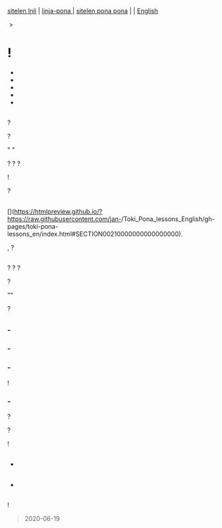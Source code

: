 [sitelen Inli](https://joelthomastr.github.io/tokipona/pana-sona-ale_si) | [<span class="lp">linja-pona </span>](https://joelthomastr.github.io/tokipona/pana-sona-ale_lp) | [<span class="spp">sitelen pona pona</span>](https://joelthomastr.github.io/tokipona/pana-sona-ale_spp) | [<i class="twa twa-framed-picture"></i><i class="twa twa-red-heart"></i>](https://joelthomastr.github.io/tokipona/pana-sona-ale_se) | [English](https://joelthomastr.github.io/tokipona/pana-sona-ale_en)

<a name="lawalipu"></a>
[<span style="background-color:#574500;"><i class="twa twa-house"></i></span>](https://joelthomastr.github.io/tokipona/READMEse)&nbsp;> <i class="twa twa-page-facing-up"></i><i class="twa twa-backhand-index-pointing-down"></i>

# <i class="twa twa-backhand-index-pointing-left"></i><i class="twa twa-plus-sign"></i><i class="twa twa-backhand-index-pointing-right"></i><i class="twa twa-flexed-biceps"></i><i class="twa twa-outbox-tray"></i><i class="twa twa-brain"></i><i class="twa twa-fast-forward-button"></i><i class="twa twa-infinity"></i><i class="twa twa-wrench"></i><i class="twa twa-speaking-head"></i><i class="twa twa-thumbs-up"></i>!

<i class="twa twa-page-facing-up"></i><i class="twa twa-backhand-index-pointing-down"></i><i class="twa twa-upwards-button"></i><i class="twa twa-backhand-index-pointing-left"></i><i class="twa twa-speaking-head"></i><i class="twa twa-fast-forward-button"></i><i class="twa twa-backhand-index-pointing-down"></i><i class="twa twa-open-hands"></i><i class="twa twa-division-sign"></i>

- [<span style="background-color:#574500;"><i class="twa twa-wrench"></i><i class="twa twa-stop-button"></i><i class="twa twa-speaking-head"></i><i class="twa twa-thumbs-up"></i><i class="twa twa-play-button"></i><i class="twa twa-thumbs-up"></i><i class="twa twa-right-arrow-curving-left"></i><i class="twa twa-question-mark"></i></span>](#ijo1)
- [<span style="background-color:#574500;"><i class="twa twa-bust-in-silhouette"></i><i class="twa twa-open-hands"></i><i class="twa twa-play-button"></i><i class="twa twa-speaking-head"></i><i class="twa twa-fast-forward-button"></i><i class="twa twa-backhand-index-pointing-down"></i><i class="twa twa-division-sign"></i> <i class="twa twa-bust-in-silhouette"></i><i class="twa twa-play-button"></i><i class="twa twa-flexed-biceps"></i><i class="twa twa-cross-mark"></i><i class="twa twa-speaking-head"></i><i class="twa twa-fast-forward-button"></i><i class="twa twa-infinity"></i><i class="twa twa-wrench"></i><i class="twa twa-speaking-head"></i><i class="twa twa-thumbs-up"></i></span>](#ijo2)
- [<span style="background-color:#574500;"><i class="twa twa-bust-in-silhouette"></i><i class="twa twa-open-hands"></i><i class="twa twa-play-button"></i><i class="twa twa-speaking-head"></i><i class="twa twa-fast-forward-button"></i><i class="twa twa-backhand-index-pointing-down"></i><i class="twa twa-right-arrow-curving-left"></i><i class="twa twa-question-mark"></i></span>](#ijo3)
- [<span style="background-color:#574500;"><i class="twa twa-motorway"></i><i class="twa twa-stop-button"></i><i class="twa twa-outbox-tray"></i><i class="twa twa-brain"></i><i class="twa twa-fast-forward-button"></i><i class="twa twa-infinity"></i><i class="twa twa-wrench"></i><i class="twa twa-speaking-head"></i><i class="twa twa-thumbs-up"></i></span>](#ijo4)
- [<span style="background-color:#574500;"><i class="twa twa-speaking-head"></i><i class="twa twa-chequered-flag"></i></span>](#ijo5)

<!-- LikeBtn.com BEGIN -->
<span class="likebtn-wrapper" data-theme="gray" data-i18n_like="pona" data-identifier="pana-sona-ale_se" data-share_size="large" data-i18n_dislike="ni li ike tawa mi" data-i18n_like_tooltip="lipu ni li pona tawa mi" data-i18n_dislike_tooltip="lipu ni li ike tawa mi" data-i18n_unlike_tooltip="lipu ni li pona ala tawa mi" data-i18n_undislike_tooltip="lipu ni li ike ala tawa mi" data-i18n_share_text="o pana e lipu ni tawa jan ante!" data-i18n_popup_close="o weka" data-i18n_popup_text="o pona!"></span>
<script>(function(d,e,s){if(d.getElementById("likebtn_wjs"))return;a=d.createElement(e);m=d.getElementsByTagName(e)[0];a.async=1;a.id="likebtn_wjs";a.src=s;m.parentNode.insertBefore(a, m)})(document,"script","//w.likebtn.com/js/w/widget.js");</script>
<!-- LikeBtn.com END -->

<a name="ijo1"></a>
## <i class="twa twa-wrench"></i><i class="twa twa-stop-button"></i><i class="twa twa-speaking-head"></i><i class="twa twa-thumbs-up"></i><i class="twa twa-play-button"></i><i class="twa twa-thumbs-up"></i><i class="twa twa-right-arrow-curving-left"></i><i class="twa twa-question-mark"></i>
<i class="twa twa-speaking-head"></i><i class="twa twa-thumbs-up"></i><i class="twa twa-play-button"></i><i class="twa twa-speaking-head"></i><i class="twa twa-raised-fist"></i><i class="twa twa-minus-sign"></i> <i class="twa twa-speaking-head"></i><i class="twa twa-raised-fist"></i><i class="twa twa-play-button"></i><i class="twa twa-question-mark"></i> <i class="twa twa-backhand-index-pointing-right"></i><i class="twa twa-brain"></i><i class="twa twa-cross-mark"></i><i class="twa twa-fast-forward-button"></i><i class="twa twa-speaking-head"></i><i class="twa twa-raised-fist"></i><i class="twa twa-right-arrow-curving-left"></i><i class="twa twa-family"></i><i class="twa twa-backhand-index-pointing-right"></i><i class="twa twa-minus-sign"></i> <i class="twa twa-bust-in-silhouette"></i><i class="twa twa-play-button"></i><i class="twa twa-raised-fist"></i><i class="twa twa-fast-forward-button"></i><i class="twa twa-speaking-head"></i><i class="twa twa-raised-fist"></i><i class="twa twa-right-arrow-curving-left"></i><i class="twa twa-face-without-mouth"></i><i class="twa twa-backhand-index-pointing-up"></i><i class="twa twa-minus-sign"></i>

<i class="twa twa-speaking-head"></i><i class="twa twa-raised-fist"></i><i class="twa twa-open-hands"></i><i class="twa twa-play-button"></i><i class="twa twa-round-pushpin"></i><i class="twa twa-minus-sign"></i> <i class="twa twa-thinking-face"></i><i class="twa twa-speaking-head"></i><i class="twa twa-thumbs-up"></i><i class="twa twa-play-button"></i><i class="twa twa-speaking-head"></i><i class="twa twa-raised-fist"></i><i class="twa twa-shuffle-tracks-button"></i><i class="twa twa-minus-sign"></i> <i class="twa twa-speaking-head"></i><i class="twa twa-thumbs-up"></i><i class="twa twa-play-button"></i><i class="twa twa-shuffle-tracks-button"></i><i class="twa twa-right-arrow-curving-left"></i><i class="twa twa-question-mark"></i> <i class="twa twa-wrench"></i><i class="twa twa-stop-button"></i><i class="twa twa-speaking-head"></i><i class="twa twa-thumbs-up"></i><i class="twa twa-play-button"></i><i class="twa twa-thumbs-up"></i><i class="twa twa-left-arrow-curving-right"></i><i class="twa twa-bust-in-silhouette"></i><i class="twa twa-right-arrow-curving-left"></i><i class="twa twa-question-mark"></i>

<i class="twa twa-bust-in-silhouette"></i> <i class="twa twa-input-symbols"></i><i class="twa twa-brain"></i><i class="twa twa-unlocked"></i><i class="twa twa-motorway"></i><i class="twa twa-bust-in-silhouette"></i><i class="twa twa-infinity"></i><i class="twa twa-input-symbols"></i> <i class="twa twa-play-button"></i><i class="twa twa-raised-fist"></i><i class="twa twa-fast-forward-button"></i><i class="twa twa-speaking-head"></i><i class="twa twa-thumbs-up"></i><i class="twa twa-minus-sign"></i> <i class="twa twa-backhand-index-pointing-up"></i><i class="twa twa-play-button"></i><i class="twa twa-framed-picture"></i><i class="twa twa-fast-forward-button"></i> [<span style="background-color:#574500;"><i class="twa twa-page-facing-up"></i></span>](http://tokipona.net/tp/janpije/whytokipona.php) <i class="twa twa-left-arrow-curving-right"></i><i class="twa twa-thought-balloon"></i><i class="twa twa-brain"></i><i class="twa twa-backhand-index-pointing-down"></i><i class="twa twa-division-sign"></i> <i class="twa twa-wrench"></i><i class="twa twa-stop-button"></i><i class="twa twa-speaking-head"></i><i class="twa twa-thumbs-up"></i><i class="twa twa-play-button"></i><i class="twa twa-thumbs-up"></i><i class="twa twa-right-arrow-curving-left"></i><i class="twa twa-question-mark"></i> <i class="twa twa-page-facing-up"></i><i class="twa twa-backhand-index-pointing-down"></i><i class="twa twa-upwards-button"></i><i class="twa twa-bust-in-silhouette"></i> <i class="twa twa-input-symbols"></i><i class="twa twa-brain"></i><i class="twa twa-unlocked"></i><i class="twa twa-motorway"></i><i class="twa twa-bust-in-silhouette"></i><i class="twa twa-infinity"></i><i class="twa twa-input-symbols"></i> <i class="twa twa-play-button"></i><i class="twa twa-outbox-tray"></i><i class="twa twa-fast-forward-button"></i><i class="twa twa-spiral-shell"></i><i class="twa twa-open-hands"></i><i class="twa twa-thumbs-up"></i><i class="twa twa-stop-button"></i><i class="twa twa-speaking-head"></i><i class="twa twa-thumbs-up"></i><i class="twa twa-minus-sign"></i> <i class="twa twa-spiral-shell"></i><i class="twa twa-index-pointing-up"></i><i class="twa twa-play-button"></i><i class="twa twa-backhand-index-pointing-down"></i><i class="twa twa-division-sign"></i> <i class="twa twa-bust-in-silhouette"></i><i class="twa twa-play-button"></i><i class="twa twa-wrench"></i><i class="twa twa-fast-forward-button"></i><i class="twa twa-speaking-head"></i><i class="twa twa-thumbs-up"></i><i class="twa twa-upwards-button"></i><i class="twa twa-backhand-index-pointing-up"></i><i class="twa twa-thought-balloon"></i><i class="twa twa-brain"></i><i class="twa twa-fast-forward-button"></i><i class="twa twa-backhand-index-pointing-down"></i><i class="twa twa-division-sign"></i> <i class="twa twa-question-mark"></i><i class="twa twa-play-button"></i><i class="twa twa-round-pushpin"></i><i class="twa twa-record-button"></i><i class="twa twa-stop-button"></i><i class="twa twa-speaking-head"></i><i class="twa twa-backhand-index-pointing-up"></i>? <i class="twa twa-backhand-index-pointing-up"></i><i class="twa twa-play-button"></i><i class="twa twa-brain"></i><i class="twa twa-cross-mark"></i><i class="twa twa-fast-forward-button"></i><i class="twa twa-backhand-index-pointing-down"></i><i class="twa twa-upwards-button"></i><i class="twa twa-backhand-index-pointing-up"></i><i class="twa twa-play-button"></i><i class="twa twa-flexed-biceps"></i><i class="twa twa-cross-mark"></i><i class="twa twa-wrench"></i><i class="twa twa-fast-forward-button"></i><i class="twa twa-speaking-head"></i><i class="twa twa-thumbs-up"></i><i class="twa twa-minus-sign"></i>

<i class="twa twa-backhand-index-pointing-left"></i><i class="twa twa-speaking-head"></i><i class="twa twa-fast-forward-button"></i><i class="twa twa-backhand-index-pointing-down"></i><i class="twa twa-division-sign"></i> <i class="twa twa-speaking-head"></i><i class="twa twa-backhand-index-pointing-down"></i><i class="twa twa-play-button"></i><i class="twa twa-round-pushpin"></i><i class="twa twa-minus-sign"></i> <i class="twa twa-bust-in-silhouette"></i><i class="twa twa-play-button"></i><i class="twa twa-wrench"></i><i class="twa twa-fast-forward-button"></i><i class="twa twa-speaking-head"></i><i class="twa twa-family"></i><i class="twa twa-upwards-button"></i><i class="twa twa-speaking-head"></i><i class="twa twa-backhand-index-pointing-up"></i><i class="twa twa-play-button"></i><i class="twa twa-thumbs-up"></i><i class="twa twa-left-arrow-curving-right"></i><i class="twa twa-backhand-index-pointing-up"></i><i class="twa twa-right-arrow-curving-left"></i><i class="twa twa-backhand-index-pointing-down"></i><i class="twa twa-division-sign"></i> <i class="twa twa-backhand-index-pointing-up"></i><i class="twa twa-play-button"></i><i class="twa twa-person-walking"></i><i class="twa twa-handbag"></i><i class="twa twa-fast-forward-button"></i><i class="twa twa-spiral-shell"></i><i class="twa twa-stop-button"></i><i class="twa twa-thought-balloon"></i><i class="twa twa-backhand-index-pointing-up"></i><i class="twa twa-minus-sign"></i> <i class="twa twa-alarm-clock"></i><i class="twa twa-backhand-index-pointing-up"></i><i class="twa twa-upwards-button"></i><i class="twa twa-bust-in-silhouette"></i><i class="twa twa-shuffle-tracks-button"></i><i class="twa twa-play-button"></i><i class="twa twa-brain"></i><i class="twa twa-fast-forward-button"></i><i class="twa twa-backhand-index-pointing-down"></i><i class="twa twa-division-sign"></i> <i class="twa twa-backhand-index-pointing-up"></i><i class="twa twa-play-button"></i><i class="twa twa-speaking-head"></i><i class="twa twa-record-button"></i><i class="twa twa-fast-forward-button"></i><i class="twa twa-question-mark"></i> <i class="twa twa-thinking-face"></i><i class="twa twa-flexed-biceps"></i><i class="twa twa-upwards-button"></i><i class="twa twa-bust-in-silhouette"></i><i class="twa twa-wrench"></i><i class="twa twa-stop-button"></i><i class="twa twa-speaking-head"></i><i class="twa twa-family"></i><i class="twa twa-play-button"></i><i class="twa twa-brain"></i><i class="twa twa-cross-mark"></i><i class="twa twa-fast-forward-button"></i><i class="twa twa-backhand-index-pointing-down"></i><i class="twa twa-division-sign"></i> <i class="twa twa-brain"></i><i class="twa twa-question-mark"></i><i class="twa twa-play-button"></i><i class="twa twa-round-pushpin"></i><i class="twa twa-record-button"></i><i class="twa twa-stop-button"></i><i class="twa twa-speaking-head"></i><i class="twa twa-backhand-index-pointing-up"></i>?

<i class="twa twa-speaking-head"></i><i class="twa twa-family"></i><i class="twa twa-upwards-button"></i><i class="twa twa-backhand-index-pointing-down"></i><i class="twa twa-play-button"></i><i class="twa twa-round-pushpin"></i><i class="twa twa-right-arrow-curving-left"></i><i class="twa twa-question-mark"></i> <i class="twa twa-speaking-head"></i><i class="twa twa-family"></i><i class="twa twa-upwards-button"></i><i class="twa twa-speech-balloon"></i><i class="twa twa-open-hands"></i><i class="twa twa-play-button"></i><i class="twa twa-round-pushpin"></i><i class="twa twa-minus-sign"></i> <i class="twa twa-spiral-shell"></i><i class="twa twa-open-hands"></i><i class="twa twa-upwards-button"></i><i class="twa twa-speech-balloon"></i><i class="twa twa-victory-hand"></i><i class="twa twa-play-button"></i><i class="twa twa-round-pushpin"></i><i class="twa twa-left-arrow-curving-right"></i><i class="twa twa-spiral-shell"></i><i class="twa twa-balance-scale"></i><i class="twa twa-minus-sign"></i> <i class="twa twa-thinking-face"></i><i class="twa twa-flexed-biceps"></i><i class="twa twa-upwards-button"></i><i class="twa twa-bust-in-silhouette"></i><i class="twa twa-wrench"></i><i class="twa twa-stop-button"></i><i class="twa twa-speaking-head"></i><i class="twa twa-family"></i><i class="twa twa-play-button"></i><i class="twa twa-brain"></i><i class="twa twa-cross-mark"></i><i class="twa twa-fast-forward-button"></i><i class="twa twa-backhand-index-pointing-down"></i><i class="twa twa-minus-sign"></i> <i class="twa twa-alarm-clock"></i><i class="twa twa-index-pointing-up"></i><i class="twa twa-upwards-button"></i><i class="twa twa-backhand-index-pointing-up"></i><i class="twa twa-play-button"></i><i class="twa twa-speaking-head"></i><i class="twa twa-fast-forward-button"></i><i class="twa twa-spiral-shell"></i><i class="twa twa-wrench"></i><i class="twa twa-speech-balloon"></i><i class="twa twa-index-pointing-up"></i><i class="twa twa-minus-sign"></i> <i class="twa twa-alarm-clock"></i><i class="twa twa-person-walking"></i><i class="twa twa-upwards-button"></i><i class="twa twa-backhand-index-pointing-up"></i><i class="twa twa-play-button"></i><i class="twa twa-speaking-head"></i><i class="twa twa-fast-forward-button"></i><i class="twa twa-spiral-shell"></i><i class="twa twa-balance-scale"></i><i class="twa twa-wrench"></i><i class="twa twa-speech-balloon"></i><i class="twa twa-shuffle-tracks-button"></i><i class="twa twa-minus-sign"></i> <i class="twa twa-thinking-face"></i><i class="twa twa-backhand-index-pointing-up"></i><i class="twa twa-play-button"></i><i class="twa twa-speaking-head"></i><i class="twa twa-record-button"></i><i class="twa twa-fast-forward-button"></i><i class="twa twa-backhand-index-pointing-down"></i><i class="twa twa-division-sign"></i> "<i class="twa twa-speech-balloon"></i><i class="twa twa-victory-hand"></i><i class="twa twa-play-button"></i><i class="twa twa-round-pushpin"></i><i class="twa twa-minus-sign"></i> <i class="twa twa-backhand-index-pointing-down"></i><i class="twa twa-upwards-button"></i><i class="twa twa-spiral-shell"></i><i class="twa twa-victory-hand"></i><i class="twa twa-play-button"></i><i class="twa twa-round-pushpin"></i><i class="twa twa-minus-sign"></i>" <i class="twa twa-thinking-face"></i><i class="twa twa-spiral-shell"></i><i class="twa twa-index-pointing-up"></i><i class="twa twa-play-button"></i><i class="twa twa-round-pushpin"></i><i class="twa twa-exclamation-mark"></i><i class="twa twa-minus-sign"></i>

<i class="twa twa-handbag"></i><i class="twa twa-stop-button"></i><i class="twa twa-speech-balloon"></i><i class="twa twa-open-hands"></i><i class="twa twa-play-button"></i><i class="twa twa-thumbs-down"></i><i class="twa twa-right-arrow-curving-left"></i><i class="twa twa-question-mark"></i> <i class="twa twa-backhand-index-pointing-down"></i><i class="twa twa-play-button"></i><i class="twa twa-thumbs-down"></i><i class="twa twa-right-arrow-curving-left"></i><i class="twa twa-spiral-shell"></i><i class="twa twa-open-hands"></i><i class="twa twa-minus-sign"></i> <i class="twa twa-backhand-index-pointing-left"></i><i class="twa twa-outbox-tray"></i><i class="twa twa-fast-forward-button"></i><i class="twa twa-spiral-shell"></i><i class="twa twa-victory-hand"></i><i class="twa twa-right-arrow-curving-left"></i><i class="twa twa-spiral-shell"></i><i class="twa twa-open-hands"></i><i class="twa twa-backhand-index-pointing-down"></i><i class="twa twa-minus-sign"></i>

<i class="twa twa-spiral-shell"></i><i class="twa twa-index-pointing-up"></i><i class="twa twa-division-sign"></i> <i class="twa twa-bust-in-silhouette"></i><i class="twa twa-play-button"></i><i class="twa twa-flexed-biceps"></i><i class="twa twa-cross-mark"></i><i class="twa twa-brain"></i><i class="twa twa-thumbs-up"></i><i class="twa twa-fast-forward-button"></i><i class="twa twa-backhand-index-pointing-down"></i><i class="twa twa-open-hands"></i><i class="twa twa-division-sign"></i> <i class="twa twa-question-mark"></i><i class="twa twa-play-button"></i><i class="twa twa-round-pushpin"></i><i class="twa twa-exclamation-mark"></i>? <i class="twa twa-alarm-clock"></i><i class="twa twa-chequered-flag"></i><i class="twa twa-upwards-button"></i><i class="twa twa-question-mark"></i><i class="twa twa-play-button"></i><i class="twa twa-round-pushpin"></i>? <i class="twa twa-spiral-shell"></i><i class="twa twa-round-pushpin"></i><i class="twa twa-play-button"></i><i class="twa twa-round-pushpin"></i><i class="twa twa-right-arrow-curving-left"></i><i class="twa twa-question-mark"></i> <i class="twa twa-alarm-clock"></i><i class="twa twa-person-walking"></i><i class="twa twa-upwards-button"></i><i class="twa twa-bust-in-silhouette"></i><i class="twa twa-play-button"></i><i class="twa twa-thought-balloon"></i><i class="twa twa-raised-fist"></i><i class="twa twa-fast-forward-button"></i><i class="twa twa-question-mark"></i><i class="twa twa-left-arrow-curving-right"></i><i class="twa twa-backhand-index-pointing-down"></i><i class="twa twa-division-sign"></i> <i class="twa twa-backhand-index-pointing-up"></i><i class="twa twa-play-button"></i><i class="twa twa-red-heart"></i><i class="twa twa-thumbs-up"></i><i class="twa twa-play-button"></i><i class="twa twa-person-walking"></i><i class="twa twa-handbag"></i><i class="twa twa-fast-forward-button"></i><i class="twa twa-round-pushpin"></i><i class="twa twa-thumbs-up"></i>? <i class="twa twa-bust-in-silhouette"></i><i class="twa twa-play-button"></i><i class="twa twa-brain"></i><i class="twa twa-cross-mark"></i><i class="twa twa-fast-forward-button"></i><i class="twa twa-backhand-index-pointing-down"></i><i class="twa twa-open-hands"></i><i class="twa twa-upwards-button"></i><i class="twa twa-backhand-index-pointing-up"></i><i class="twa twa-play-button"></i><i class="twa twa-flexed-biceps"></i><i class="twa twa-cross-mark"></i><i class="twa twa-raised-fist"></i><i class="twa twa-fast-forward-button"></i><i class="twa twa-thumbs-up"></i><i class="twa twa-left-arrow-curving-right"></i><i class="twa twa-backhand-index-pointing-up"></i><i class="twa twa-balance-scale"></i><i class="twa twa-yin-yang"></i><i class="twa twa-bust-in-silhouette"></i><i class="twa twa-shuffle-tracks-button"></i><i class="twa twa-minus-sign"></i> <i class="twa twa-backhand-index-pointing-down"></i><i class="twa twa-upwards-button"></i><i class="twa twa-backhand-index-pointing-up"></i><i class="twa twa-thought-balloon"></i><i class="twa twa-fast-forward-button"></i><i class="twa twa-brain"></i><i class="twa twa-thumbs-up"></i><i class="twa twa-fast-forward-button"></i><i class="twa twa-brain"></i><i class="twa twa-stop-button"></i><i class="twa twa-speaking-head"></i><i class="twa twa-backhand-index-pointing-up"></i><i class="twa twa-minus-sign"></i>

<i class="twa twa-spiral-shell"></i><i class="twa twa-victory-hand"></i><i class="twa twa-division-sign"></i> <i class="twa twa-bust-in-silhouette"></i><i class="twa twa-play-button"></i><i class="twa twa-outbox-tray"></i><i class="twa twa-fast-forward-button"></i><i class="twa twa-brain"></i><i class="twa twa-elephant"></i><i class="twa twa-upwards-button"></i><i class="twa twa-backhand-index-pointing-up"></i><i class="twa twa-play-button"></i><i class="twa twa-flexed-biceps"></i><i class="twa twa-wrench"></i><i class="twa twa-fast-forward-button"></i><i class="twa twa-speech-balloon"></i><i class="twa twa-index-pointing-up"></i><i class="twa twa-minus-sign"></i> <i class="twa twa-backhand-index-pointing-up"></i><i class="twa twa-play-button"></i><i class="twa twa-speaking-head"></i><i class="twa twa-record-button"></i><i class="twa twa-fast-forward-button"></i><i class="twa twa-backhand-index-pointing-down"></i><i class="twa twa-division-sign"></i> <i class="twa twa-bust-in-silhouette"></i><i class="twa twa-infinity"></i><i class="twa twa-play-button"></i><i class="twa twa-brain"></i><i class="twa twa-fast-forward-button"></i><i class="twa twa-speech-balloon"></i><i class="twa twa-backhand-index-pointing-down"></i><i class="twa twa-minus-sign"></i> <i class="twa twa-thinking-face"></i><i class="twa twa-flexed-biceps"></i><i class="twa twa-upwards-button"></i><i class="twa twa-bust-in-silhouette"></i><i class="twa twa-shuffle-tracks-button"></i><i class="twa twa-play-button"></i><i class="twa twa-brain"></i><i class="twa twa-cross-mark"></i><i class="twa twa-minus-sign"></i> <i class="twa twa-alarm-clock"></i><i class="twa twa-balance-scale"></i><i class="twa twa-upwards-button"></i><i class="twa twa-bust-in-silhouette"></i><i class="twa twa-shuffle-tracks-button"></i><i class="twa twa-backhand-index-pointing-down"></i><i class="twa twa-play-button"></i><i class="twa twa-speaking-head"></i><i class="twa twa-record-button"></i><i class="twa twa-fast-forward-button"></i><i class="twa twa-backhand-index-pointing-down"></i><i class="twa twa-division-sign"></i> <i class="twa twa-backhand-index-pointing-left"></i><i class="twa twa-brain"></i><i class="twa twa-fast-forward-button"></i><i class="twa twa-speech-balloon"></i><i class="twa twa-backhand-index-pointing-down"></i>! <i class="twa twa-thinking-face"></i><i class="twa twa-backhand-index-pointing-up"></i><i class="twa twa-play-button"></i><i class="twa twa-brain"></i><i class="twa twa-cross-mark"></i><i class="twa twa-minus-sign"></i> <i class="twa twa-alarm-clock"></i><i class="twa twa-person-walking"></i><i class="twa twa-open-hands"></i><i class="twa twa-upwards-button"></i><i class="twa twa-spiral-shell"></i><i class="twa twa-thumbs-down"></i><i class="twa twa-play-button"></i><i class="twa twa-round-pushpin"></i><i class="twa twa-right-arrow-curving-left"></i><i class="twa twa-backhand-index-pointing-down"></i><i class="twa twa-minus-sign"></i> <i class="twa twa-thinking-face"></i><i class="twa twa-bust-in-silhouette"></i><i class="twa twa-cross-mark"></i><i class="twa twa-play-button"></i><i class="twa twa-brain"></i><i class="twa twa-fast-forward-button"></i><i class="twa twa-backhand-index-pointing-down"></i><i class="twa twa-division-sign"></i> <i class="twa twa-spiral-shell"></i><i class="twa twa-thumbs-down"></i><i class="twa twa-backhand-index-pointing-down"></i><i class="twa twa-play-button"></i><i class="twa twa-round-pushpin"></i><i class="twa twa-right-arrow-curving-left"></i><i class="twa twa-question-mark"></i> <i class="twa twa-backhand-index-pointing-down"></i><i class="twa twa-play-button"></i><i class="twa twa-round-pushpin"></i><i class="twa twa-right-arrow-curving-left"></i><i class="twa twa-backhand-index-pointing-down"></i><i class="twa twa-division-sign"></i> <i class="twa twa-alarm-clock"></i><i class="twa twa-chequered-flag"></i><i class="twa twa-open-hands"></i><i class="twa twa-upwards-button"></i><i class="twa twa-bust-in-silhouette"></i><i class="twa twa-shuffle-tracks-button"></i><i class="twa twa-play-button"></i><i class="twa twa-brain"></i><i class="twa twa-thumbs-up"></i><i class="twa twa-cross-mark"></i><i class="twa twa-fast-forward-button"></i><i class="twa twa-speech-balloon"></i><i class="twa twa-stop-button"></i><i class="twa twa-speaking-head"></i><i class="twa twa-bust-in-silhouette"></i><i class="twa twa-minus-sign"></i>

<i class="twa twa-thinking-face"></i><i class="twa twa-speaking-head"></i><i class="twa twa-thumbs-up"></i><i class="twa twa-upwards-button"></i><i class="twa twa-spiral-shell"></i><i class="twa twa-thumbs-down"></i><i class="twa twa-victory-hand"></i><i class="twa twa-backhand-index-pointing-down"></i><i class="twa twa-play-button"></i><i class="twa twa-round-pushpin"></i><i class="twa twa-cross-mark"></i><i class="twa twa-minus-sign"></i> <i class="twa twa-backhand-index-pointing-down"></i><i class="twa twa-upwards-button"></i><i class="twa twa-wrench"></i><i class="twa twa-stop-button"></i><i class="twa twa-speaking-head"></i><i class="twa twa-thumbs-up"></i><i class="twa twa-play-button"></i><i class="twa twa-thumbs-up"></i><i class="twa twa-left-arrow-curving-right"></i><i class="twa twa-bust-in-silhouette"></i><i class="twa twa-minus-sign"></i>

<i class="twa twa-thinking-face"></i><i class="twa twa-backhand-index-pointing-left"></i><i class="twa twa-plus-sign"></i><i class="twa twa-backhand-index-pointing-right"></i><i class="twa twa-flexed-biceps"></i><i class="twa twa-cross-mark"></i><i class="twa twa-flexed-biceps"></i><i class="twa twa-wrench"></i><i class="twa twa-fast-forward-button"></i><i class="twa twa-speaking-head"></i><i class="twa twa-thumbs-up"></i><i class="twa twa-left-arrow-curving-right"></i><i class="twa twa-infinity"></i>?

[<span style="background-color:#574500;"><i class="twa twa-face-without-mouth"></i><i class="twa twa-stop-button"></i><i class="twa twa-page-facing-up"></i><i class="twa twa-backhand-index-pointing-down"></i></span>](#lawalipu)

<a name="ijo2"></a>
## <i class="twa twa-bust-in-silhouette"></i><i class="twa twa-open-hands"></i><i class="twa twa-play-button"></i><i class="twa twa-speaking-head"></i><i class="twa twa-fast-forward-button"></i><i class="twa twa-backhand-index-pointing-down"></i><i class="twa twa-division-sign"></i> <i class="twa twa-bust-in-silhouette"></i><i class="twa twa-play-button"></i><i class="twa twa-flexed-biceps"></i><i class="twa twa-cross-mark"></i><i class="twa twa-speaking-head"></i><i class="twa twa-fast-forward-button"></i><i class="twa twa-infinity"></i><i class="twa twa-wrench"></i><i class="twa twa-speaking-head"></i><i class="twa twa-thumbs-up"></i>

[<span style="background-color:#574500;"><i class="twa twa-page-facing-up"></i></span>](http://tokipona.net/tp/janpije/whytokipona.php) <i class="twa twa-stop-button"></i><i class="twa twa-bust-in-silhouette"></i> <i class="twa twa-input-symbols"></i><i class="twa twa-brain"></i><i class="twa twa-unlocked"></i><i class="twa twa-motorway"></i><i class="twa twa-bust-in-silhouette"></i><i class="twa twa-infinity"></i><i class="twa twa-input-symbols"></i> <i class="twa twa-upwards-button"></i><i class="twa twa-backhand-index-pointing-up"></i><i class="twa twa-play-button"></i><i class="twa twa-speaking-head"></i><i class="twa twa-fast-forward-button"></i><i class="twa twa-backhand-index-pointing-down"></i><i class="twa twa-division-sign"></i> <i class="twa twa-spiral-shell"></i><i class="twa twa-elephant"></i><i class="twa twa-open-hands"></i><i class="twa twa-play-button"></i><i class="twa twa-round-pushpin"></i><i class="twa twa-balance-scale"></i><i class="twa twa-backhand-index-pointing-down"></i><i class="twa twa-division-sign"></i> <i class="twa twa-bust-in-silhouette"></i><i class="twa twa-play-button"></i><i class="twa twa-flexed-biceps"></i><i class="twa twa-cross-mark"></i><i class="twa twa-outbox-tray"></i><i class="twa twa-fast-forward-button"></i><i class="twa twa-brain"></i><i class="twa twa-backhand-index-pointing-up"></i><i class="twa twa-wrench"></i><i class="twa twa-speaking-head"></i><i class="twa twa-thumbs-up"></i><i class="twa twa-minus-sign"></i> <i class="twa twa-bust-in-silhouette"></i> <i class="twa twa-input-symbols"></i><i class="twa twa-face-without-mouth"></i><i class="twa twa-unlocked"></i><i class="twa twa-outbox-tray"></i><i class="twa twa-fast-forward-button"></i><i class="twa twa-input-symbols"></i> <i class="twa twa-play-button"></i> [<span style="background-color:#574500;"><i class="twa twa-speaking-head"></i><i class="twa twa-balance-scale"></i><i class="twa twa-backhand-index-pointing-up"></i></span>](https://htmlpreview.github.io/?https://raw.githubusercontent.com/jan-<i class="twa twa-input-symbols"></i><i class="twa twa-face-without-mouth"></i><i class="twa twa-unlocked"></i><i class="twa twa-outbox-tray"></i><i class="twa twa-fast-forward-button"></i><i class="twa twa-input-symbols"></i>/Toki_Pona_lessons_English/gh-pages/toki-pona-lessons_en/index.html#SECTION00210000000000000000).

<i class="twa twa-bust-in-silhouette"></i> <i class="twa twa-input-symbols"></i><i class="twa twa-brain"></i><i class="twa twa-unlocked"></i><i class="twa twa-motorway"></i><i class="twa twa-bust-in-silhouette"></i><i class="twa twa-infinity"></i><i class="twa twa-input-symbols"></i> <i class="twa twa-plus-sign"></i><i class="twa twa-bust-in-silhouette"></i> <i class="twa twa-input-symbols"></i><i class="twa twa-face-without-mouth"></i><i class="twa twa-unlocked"></i><i class="twa twa-outbox-tray"></i><i class="twa twa-fast-forward-button"></i><i class="twa twa-input-symbols"></i> <i class="twa twa-play-button"></i><i class="twa twa-brain"></i><i class="twa twa-thumbs-up"></i><i class="twa twa-fast-forward-button"></i><i class="twa twa-speaking-head"></i><i class="twa twa-thumbs-up"></i><i class="twa twa-minus-sign"></i> <i class="twa twa-round-pushpin"></i><i class="twa twa-left-right-arrow"></i><i class="twa twa-backhand-index-pointing-up"></i><i class="twa twa-open-hands"></i><i class="twa twa-upwards-button"></i><i class="twa twa-backhand-index-pointing-left"></i><i class="twa twa-brain"></i><i class="twa twa-mouse-face"></i><i class="twa twa-minus-sign"></i> <i class="twa twa-thinking-face"></i><i class="twa twa-speaking-head"></i><i class="twa twa-backhand-index-pointing-down"></i><i class="twa twa-play-button"></i><i class="twa twa-thumbs-down"></i><i class="twa twa-left-arrow-curving-right"></i><i class="twa twa-backhand-index-pointing-left"></i><i class="twa twa-minus-sign"></i> <i class="twa twa-backhand-index-pointing-left"></i><i class="twa twa-thought-balloon"></i><i class="twa twa-cross-mark"></i><i class="twa twa-fast-forward-button"></i><i class="twa twa-backhand-index-pointing-down"></i><i class="twa twa-division-sign"></i> <i class="twa twa-backhand-index-pointing-down"></i><i class="twa twa-play-button"></i><i class="twa twa-round-pushpin"></i><i class="twa twa-minus-sign"></i>

<i class="twa twa-speaking-head"></i><i class="twa twa-backhand-index-pointing-down"></i><i class="twa twa-play-button"></i><i class="twa twa-thumbs-up"></i><i class="twa twa-cross-mark"></i><i class="twa twa-left-arrow-curving-right"></i><i class="twa twa-speaking-head"></i><i class="twa twa-down-arrow"></i><i class="twa twa-stop-button"></i><i class="twa twa-speaking-head"></i><i class="twa twa-thumbs-up"></i><i class="twa twa-minus-sign"></i> <i class="twa twa-speaking-head"></i><i class="twa twa-down-arrow"></i><i class="twa twa-play-button"></i><i class="twa twa-question-mark"></i> <i class="twa twa-backhand-index-pointing-left"></i><i class="twa twa-wrench"></i><i class="twa twa-fast-forward-button"></i><i class="twa twa-speech-balloon"></i><i class="twa twa-stop-button"></i><i class="twa twa-speaking-head"></i><i class="twa twa-down-arrow"></i><i class="twa twa-left-arrow-curving-right"></i><i class="twa twa-backhand-index-pointing-down"></i><i class="twa twa-division-sign"></i> <i class="twa twa-bust-in-silhouette"></i> <i class="twa twa-input-symbols"></i><i class="twa twa-brain"></i><i class="twa twa-unlocked"></i><i class="twa twa-motorway"></i><i class="twa twa-bust-in-silhouette"></i><i class="twa twa-infinity"></i><i class="twa twa-input-symbols"></i> <i class="twa twa-play-button"></i><i class="twa twa-raised-fist"></i><i class="twa twa-fast-forward-button"></i><i class="twa twa-speaking-head"></i><i class="twa twa-thumbs-up"></i><i class="twa twa-upwards-button"></i><i class="twa twa-backhand-index-pointing-up"></i><i class="twa twa-play-button"></i><i class="twa twa-handbag"></i><i class="twa twa-fast-forward-button"></i><i class="twa twa-speaking-head"></i><i class="twa twa-record-button"></i><i class="twa twa-open-hands"></i><i class="twa twa-minus-sign"></i> <i class="twa twa-speaking-head"></i><i class="twa twa-record-button"></i><i class="twa twa-backhand-index-pointing-down"></i><i class="twa twa-play-button"></i><i class="twa twa-outbox-tray"></i><i class="twa twa-motorway"></i><i class="twa twa-left-arrow-curving-right"></i><i class="twa twa-bust-in-silhouette"></i> <i class="twa twa-input-symbols"></i><i class="twa twa-brain"></i><i class="twa twa-unlocked"></i><i class="twa twa-motorway"></i><i class="twa twa-bust-in-silhouette"></i><i class="twa twa-infinity"></i><i class="twa twa-input-symbols"></i><i class="twa twa-minus-sign"></i> <i class="twa twa-bust-in-silhouette"></i> <i class="twa twa-input-symbols"></i><i class="twa twa-brain"></i><i class="twa twa-unlocked"></i><i class="twa twa-motorway"></i><i class="twa twa-bust-in-silhouette"></i><i class="twa twa-infinity"></i><i class="twa twa-input-symbols"></i> <i class="twa twa-play-button"></i><i class="twa twa-raised-fist"></i><i class="twa twa-fast-forward-button"></i><i class="twa twa-speaking-head"></i><i class="twa twa-thumbs-up"></i><i class="twa twa-upwards-button"></i><i class="twa twa-backhand-index-pointing-up"></i><i class="twa twa-play-button"></i><i class="twa twa-raised-fist"></i><i class="twa twa-fast-forward-button"></i><i class="twa twa-thought-balloon"></i><i class="twa twa-stop-button"></i><i class="twa twa-speaking-head"></i><i class="twa twa-record-button"></i><i class="twa twa-open-hands"></i><i class="twa twa-backhand-index-pointing-down"></i><i class="twa twa-minus-sign"></i> <i class="twa twa-speaking-head"></i><i class="twa twa-record-button"></i><i class="twa twa-backhand-index-pointing-down"></i><i class="twa twa-play-button"></i><i class="twa twa-balance-scale"></i><i class="twa twa-bed"></i><i class="twa twa-round-pushpin"></i><i class="twa twa-down-arrow"></i><i class="twa twa-spiral-shell"></i><i class="twa twa-minus-sign"></i> <i class="twa twa-bed"></i><i class="twa twa-play-button"></i><i class="twa twa-anchor"></i><i class="twa twa-fast-forward-button"></i><i class="twa twa-spiral-shell"></i><i class="twa twa-round-pushpin"></i><i class="twa twa-up-arrow"></i><i class="twa twa-desert-island"></i><i class="twa twa-minus-sign"></i> <i class="twa twa-bust-in-silhouette"></i> <i class="twa twa-input-symbols"></i><i class="twa twa-brain"></i><i class="twa twa-unlocked"></i><i class="twa twa-motorway"></i><i class="twa twa-bust-in-silhouette"></i><i class="twa twa-infinity"></i><i class="twa twa-input-symbols"></i> <i class="twa twa-play-button"></i><i class="twa twa-outbox-tray"></i><i class="twa twa-fast-forward-button"></i><i class="twa twa-speaking-head"></i><i class="twa twa-thumbs-up"></i><i class="twa twa-left-arrow-curving-right"></i><i class="twa twa-bed"></i><i class="twa twa-stop-button"></i><i class="twa twa-speaking-head"></i><i class="twa twa-record-button"></i><i class="twa twa-backhand-index-pointing-down"></i><i class="twa twa-minus-sign"></i> <i class="twa twa-speaking-head"></i><i class="twa twa-record-button"></i><i class="twa twa-backhand-index-pointing-down"></i><i class="twa twa-play-button"></i><i class="twa twa-anchor"></i><i class="twa twa-fast-forward-button"></i><i class="twa twa-speaking-head"></i><i class="twa twa-thumbs-up"></i><i class="twa twa-round-pushpin"></i><i class="twa twa-up-arrow"></i><i class="twa twa-minus-sign"></i> <i class="twa twa-backhand-index-pointing-down"></i><i class="twa twa-upwards-button"></i><i class="twa twa-backhand-index-pointing-left"></i><i class="twa twa-wrench"></i><i class="twa twa-fast-forward-button"></i><i class="twa twa-speech-balloon"></i><i class="twa twa-backhand-index-pointing-down"></i><i class="twa twa-left-arrow-curving-right"></i><i class="twa twa-speaking-head"></i><i class="twa twa-record-button"></i><i class="twa twa-backhand-index-pointing-down"></i><i class="twa twa-division-sign"></i> <i class="twa twa-speaking-head"></i><i class="twa twa-down-arrow"></i><i class="twa twa-minus-sign"></i>

<i class="twa twa-speaking-head"></i><i class="twa twa-index-pointing-up"></i><i class="twa twa-right-arrow-curving-left"></i><i class="twa twa-speaking-head"></i><i class="twa twa-down-arrow"></i><i class="twa twa-stop-button"></i><i class="twa twa-speaking-head"></i><i class="twa twa-thumbs-up"></i><i class="twa twa-play-button"></i><i class="twa twa-backhand-index-pointing-down"></i><i class="twa twa-division-sign"></i> <i class="twa twa-brain"></i><i class="twa twa-elephant"></i><i class="twa twa-play-button"></i><i class="twa twa-elephant"></i><i class="twa twa-cross-mark"></i>, <i class="twa twa-backhand-index-pointing-up"></i><i class="twa twa-play-button"></i><i class="twa twa-elephant"></i><i class="twa twa-eyes"></i><i class="twa twa-thinking-face"></i><i class="twa twa-minus-sign"></i> <i class="twa twa-brain"></i><i class="twa twa-stop-button"></i><i class="twa twa-elephant"></i><i class="twa twa-eyes"></i><i class="twa twa-play-button"></i><i class="twa twa-question-mark"></i><i class="twa twa-exclamation-mark"></i>? <i class="twa twa-brain"></i><i class="twa twa-elephant"></i><i class="twa twa-play-button"></i><i class="twa twa-busts-in-silhouette"></i><i class="twa twa-stop-button"></i><i class="twa twa-spiral-shell"></i><i class="twa twa-open-hands"></i><i class="twa twa-stop-button"></i><i class="twa twa-brain"></i><i class="twa twa-mouse-face"></i><i class="twa twa-minus-sign"></i>

<i class="twa twa-thinking-face"></i><i class="twa twa-bust-in-silhouette"></i> <i class="twa twa-input-symbols"></i><i class="twa twa-brain"></i><i class="twa twa-unlocked"></i><i class="twa twa-motorway"></i><i class="twa twa-bust-in-silhouette"></i><i class="twa twa-infinity"></i><i class="twa twa-input-symbols"></i> <i class="twa twa-play-button"></i><i class="twa twa-speaking-head"></i><i class="twa twa-fast-forward-button"></i><i class="twa twa-backhand-index-pointing-down"></i><i class="twa twa-division-sign"></i> <i class="twa twa-bust-in-silhouette"></i><i class="twa twa-play-button"></i><i class="twa twa-flexed-biceps"></i><i class="twa twa-cross-mark"></i><i class="twa twa-outbox-tray"></i><i class="twa twa-fast-forward-button"></i><i class="twa twa-brain"></i><i class="twa twa-elephant"></i><i class="twa twa-wrench"></i><i class="twa twa-speaking-head"></i><i class="twa twa-thumbs-up"></i><i class="twa twa-minus-sign"></i> <i class="twa twa-backhand-index-pointing-down"></i><i class="twa twa-play-button"></i><i class="twa twa-round-pushpin"></i><i class="twa twa-upwards-button"></i><i class="twa twa-backhand-index-pointing-left"></i><i class="twa twa-red-heart"></i><i class="twa twa-fast-forward-button"></i><i class="twa twa-backhand-index-pointing-down"></i><i class="twa twa-division-sign"></i> <i class="twa twa-speaking-head"></i><i class="twa twa-thumbs-up"></i><i class="twa twa-play-button"></i><i class="twa twa-thumbs-up"></i><i class="twa twa-cross-mark"></i><i class="twa twa-left-arrow-curving-right"></i><i class="twa twa-speaking-head"></i><i class="twa twa-down-arrow"></i><i class="twa twa-backhand-index-pointing-up"></i><i class="twa twa-minus-sign"></i> <i class="twa twa-thinking-face"></i><i class="twa twa-backhand-index-pointing-left"></i><i class="twa twa-speaking-head"></i><i class="twa twa-fast-forward-button"></i><i class="twa twa-backhand-index-pointing-down"></i><i class="twa twa-division-sign"></i> <i class="twa twa-bust-in-silhouette"></i><i class="twa twa-play-button"></i><i class="twa twa-flexed-biceps"></i><i class="twa twa-outbox-tray"></i><i class="twa twa-fast-forward-button"></i><i class="twa twa-brain"></i><i class="twa twa-elephant"></i><i class="twa twa-wrench"></i><i class="twa twa-speaking-head"></i><i class="twa twa-thumbs-up"></i><i class="twa twa-minus-sign"></i>

[<span style="background-color:#574500;"><i class="twa twa-face-without-mouth"></i><i class="twa twa-stop-button"></i><i class="twa twa-page-facing-up"></i><i class="twa twa-backhand-index-pointing-down"></i></span>](#lawalipu)

<a name="ijo3"></a>
## <i class="twa twa-bust-in-silhouette"></i><i class="twa twa-open-hands"></i><i class="twa twa-play-button"></i><i class="twa twa-speaking-head"></i><i class="twa twa-fast-forward-button"></i><i class="twa twa-backhand-index-pointing-down"></i><i class="twa twa-right-arrow-curving-left"></i><i class="twa twa-question-mark"></i>
<i class="twa twa-wrench"></i><i class="twa twa-speaking-head"></i><i class="twa twa-thumbs-up"></i><i class="twa twa-upwards-button"></i><i class="twa twa-bust-in-silhouette"></i><i class="twa twa-play-button"></i><i class="twa twa-flexed-biceps"></i><i class="twa twa-cross-mark"></i><i class="twa twa-flexed-biceps"></i><i class="twa twa-speaking-head"></i><i class="twa twa-fast-forward-button"></i><i class="twa twa-brain"></i><i class="twa twa-mouse-face"></i>? <i class="twa twa-backhand-index-pointing-up"></i><i class="twa twa-play-button"></i><i class="twa twa-flexed-biceps"></i><i class="twa twa-minus-sign"></i> <i class="twa twa-backhand-index-pointing-up"></i><i class="twa twa-play-button"></i><i class="twa twa-flexed-biceps"></i><i class="twa twa-cross-mark"></i><i class="twa twa-flexed-biceps"></i><i class="twa twa-outbox-tray"></i><i class="twa twa-fast-forward-button"></i><span style="background-color:white;"><i class="twa twa-wavy-dash"></i></span><i class="twa twa-right-arrow-curving-left"></i><i class="twa twa-brain"></i><i class="twa twa-mouse-face"></i><i class="twa twa-index-pointing-up"></i><i class="twa twa-left-arrow-curving-right"></i><i class="twa twa-brain"></i><i class="twa twa-mouse-face"></i><i class="twa twa-shuffle-tracks-button"></i>? <i class="twa twa-backhand-index-pointing-up"></i><i class="twa twa-play-button"></i><i class="twa twa-flexed-biceps"></i><i class="twa twa-minus-sign"></i> <i class="twa twa-backhand-index-pointing-up"></i><i class="twa twa-play-button"></i><i class="twa twa-flexed-biceps"></i><i class="twa twa-cross-mark"></i><i class="twa twa-flexed-biceps"></i><i class="twa twa-raised-fist"></i><i class="twa twa-fast-forward-button"></i><i class="twa twa-busts-in-silhouette"></i><i class="twa twa-stop-button"></i><i class="twa twa-brain"></i><i class="twa twa-mouse-face"></i><i class="twa twa-open-hands"></i><i class="twa twa-wrench"></i><i class="twa twa-motorway"></i><i class="twa twa-backhand-index-pointing-down"></i>? <i class="twa twa-backhand-index-pointing-up"></i><i class="twa twa-play-button"></i><i class="twa twa-flexed-biceps"></i><i class="twa twa-minus-sign"></i>

<i class="twa twa-backhand-index-pointing-down"></i><i class="twa twa-upwards-button"></i><i class="twa twa-bust-in-silhouette"></i><i class="twa twa-play-button"></i><i class="twa twa-flexed-biceps"></i><i class="twa twa-outbox-tray"></i><i class="twa twa-fast-forward-button"></i><i class="twa twa-brain"></i><i class="twa twa-elephant"></i><i class="twa twa-wrench"></i><i class="twa twa-speaking-head"></i><i class="twa twa-thumbs-up"></i><i class="twa twa-minus-sign"></i> <i class="twa twa-thinking-face"></i><i class="twa twa-bust-in-silhouette"></i><i class="twa twa-open-hands"></i><i class="twa twa-play-button"></i><i class="twa twa-speaking-head"></i><i class="twa twa-fast-forward-button"></i><i class="twa twa-backhand-index-pointing-down"></i><i class="twa twa-division-sign"></i> <i class="twa twa-bust-in-silhouette"></i><i class="twa twa-play-button"></i><i class="twa twa-flexed-biceps"></i><i class="twa twa-cross-mark"></i><i class="twa twa-minus-sign"></i> <i class="twa twa-backhand-index-pointing-up"></i><i class="twa twa-open-hands"></i><i class="twa twa-play-button"></i><i class="twa twa-speaking-head"></i><i class="twa twa-fast-forward-button"></i><i class="twa twa-backhand-index-pointing-down"></i><i class="twa twa-right-arrow-curving-left"></i><i class="twa twa-question-mark"></i> <i class="twa twa-spiral-shell"></i><i class="twa twa-question-mark"></i><i class="twa twa-play-button"></i><i class="twa twa-round-pushpin"></i><i class="twa twa-down-arrow"></i><i class="twa twa-fast-forward-button"></i><i class="twa twa-speaking-head"></i><i class="twa twa-backhand-index-pointing-down"></i>? <i class="twa twa-backhand-index-pointing-left"></i><i class="twa twa-plus-sign"></i><i class="twa twa-backhand-index-pointing-right"></i><i class="twa twa-waving-hand"></i><i class="twa twa-bow-and-arrow"></i><i class="twa twa-fast-forward-button"></i><i class="twa twa-spiral-shell"></i><i class="twa twa-down-arrow"></i><i class="twa twa-backhand-index-pointing-down"></i><i class="twa twa-minus-sign"></i>

<i class="twa twa-flexed-biceps"></i><i class="twa twa-upwards-button"></i><i class="twa twa-backhand-index-pointing-up"></i><i class="twa twa-open-hands"></i><i class="twa twa-play-button"></i><i class="twa twa-speaking-head"></i><i class="twa twa-fast-forward-button"></i><i class="twa twa-backhand-index-pointing-down"></i><i class="twa twa-right-arrow-curving-left"></i><i class="twa twa-backhand-index-pointing-down"></i><i class="twa twa-division-sign"></i>

<i class="twa twa-bust-in-silhouette"></i><i class="twa twa-play-button"></i><i class="twa twa-thought-balloon"></i><i class="twa twa-speaking-head"></i><i class="twa twa-wrench"></i><i class="twa twa-speaking-head"></i><i class="twa twa-thumbs-up"></i><i class="twa twa-upwards-button"></i><i class="twa twa-backhand-index-pointing-up"></i><i class="twa twa-play-button"></i><i class="twa twa-handbag"></i><i class="twa twa-fast-forward-button"></i><i class="twa twa-speaking-head"></i><i class="twa twa-record-button"></i><i class="twa twa-stop-button"></i><i class="twa twa-speaking-head"></i><i class="twa twa-family"></i><i class="twa twa-minus-sign"></i> <i class="twa twa-flexed-biceps"></i><i class="twa twa-upwards-button"></i><i class="twa twa-backhand-index-pointing-up"></i><i class="twa twa-play-button"></i><i class="twa twa-bow-and-arrow"></i><i class="twa twa-fast-forward-button"></i><i class="twa twa-speech-balloon"></i><i class="twa twa-yin-yang"></i><i class="twa twa-busts-in-silhouette"></i><i class="twa twa-speech-balloon"></i><i class="twa twa-index-pointing-up"></i><i class="twa twa-stop-button"></i><i class="twa twa-speaking-head"></i><i class="twa twa-thumbs-up"></i><i class="twa twa-left-arrow-curving-right"></i><i class="twa twa-speech-balloon"></i><i class="twa twa-index-pointing-up"></i><i class="twa twa-stop-button"></i><i class="twa twa-speaking-head"></i><i class="twa twa-family"></i><i class="twa twa-minus-sign"></i> <i class="twa twa-round-pushpin"></i><i class="twa twa-busts-in-silhouette"></i><i class="twa twa-open-hands"></i><i class="twa twa-stop-button"></i><i class="twa twa-speaking-head"></i><i class="twa twa-thumbs-up"></i><i class="twa twa-upwards-button"></i><i class="twa twa-backhand-index-pointing-left"></i><i class="twa twa-eyes"></i><i class="twa twa-fast-forward-button"></i><i class="twa twa-backhand-index-pointing-down"></i><i class="twa twa-division-sign"></i> <i class="twa twa-bust-in-silhouette"></i><i class="twa twa-play-button"></i><i class="twa twa-speaking-head"></i><i class="twa twa-balance-scale"></i><i class="twa twa-backhand-index-pointing-down"></i><i class="twa twa-left-arrow-curving-right"></i><i class="twa twa-bust-in-silhouette"></i><i class="twa twa-brain"></i><i class="twa twa-stop-button"></i><i class="twa twa-speaking-head"></i><i class="twa twa-thumbs-up"></i><i class="twa twa-division-sign"></i> "<i class="twa twa-backhand-index-pointing-left"></i><i class="twa twa-thought-balloon"></i><i class="twa twa-speaking-head"></i><i class="twa twa-fast-forward-button"></i><i class="twa twa-backhand-index-pointing-down"></i><i class="twa twa-wrench"></i><i class="twa twa-speaking-head"></i><i class="twa twa-thumbs-up"></i><i class="twa twa-upwards-button"></i><i class="twa twa-backhand-index-pointing-left"></i><i class="twa twa-thought-balloon"></i><i class="twa twa-wrench"></i><i class="twa twa-fast-forward-button"></i><i class="twa twa-speech-balloon"></i><i class="twa twa-question-mark"></i>"

<i class="twa twa-thinking-face"></i><i class="twa twa-speaking-head"></i><i class="twa twa-thumbs-up"></i><i class="twa twa-upwards-button"></i><i class="twa twa-speech-balloon"></i><i class="twa twa-index-pointing-up"></i><i class="twa twa-thinking-face"></i><i class="twa twa-play-button"></i><i class="twa twa-round-pushpin"></i><i class="twa twa-left-arrow-curving-right"></i><i class="twa twa-speech-balloon"></i><i class="twa twa-open-hands"></i><i class="twa twa-stop-button"></i><i class="twa twa-speaking-head"></i><i class="twa twa-family"></i><i class="twa twa-minus-sign"></i> <i class="twa twa-bust-in-silhouette"></i><i class="twa twa-play-button"></i><i class="twa twa-wrench"></i><i class="twa twa-fast-forward-button"></i><i class="twa twa-speech-balloon"></i><i class="twa twa-backhand-index-pointing-down"></i><i class="twa twa-stop-button"></i><i class="twa twa-speaking-head"></i><i class="twa twa-thumbs-up"></i><i class="twa twa-upwards-button"></i><i class="twa twa-bust-in-silhouette"></i><i class="twa twa-shuffle-tracks-button"></i><i class="twa twa-play-button"></i><i class="twa twa-flexed-biceps"></i><i class="twa twa-cross-mark"></i><i class="twa twa-brain"></i><i class="twa twa-fast-forward-button"></i><i class="twa twa-backhand-index-pointing-down"></i><i class="twa twa-division-sign"></i> <i class="twa twa-speech-balloon"></i><i class="twa twa-backhand-index-pointing-down"></i><i class="twa twa-play-button"></i><i class="twa twa-left-arrow-curving-right"></i><i class="twa twa-spiral-shell"></i><i class="twa twa-question-mark"></i>

<i class="twa twa-flexed-biceps"></i><i class="twa twa-upwards-button"></i><i class="twa twa-backhand-index-pointing-down"></i><i class="twa twa-play-button"></i><i class="twa twa-spiral-shell"></i><i class="twa twa-down-arrow"></i><i class="twa twa-stop-button"></i><i class="twa twa-speaking-head"></i><i class="twa twa-backhand-index-pointing-down"></i><i class="twa twa-division-sign"></i> <i class="twa twa-bust-in-silhouette"></i><i class="twa twa-play-button"></i><i class="twa twa-flexed-biceps"></i><i class="twa twa-cross-mark"></i><i class="twa twa-outbox-tray"></i><i class="twa twa-fast-forward-button"></i><i class="twa twa-brain"></i><i class="twa twa-elephant"></i><i class="twa twa-wrench"></i><i class="twa twa-speaking-head"></i><i class="twa twa-thumbs-up"></i><i class="twa twa-minus-sign"></i>

<i class="twa twa-thinking-face"></i><i class="twa twa-backhand-index-pointing-left"></i><i class="twa twa-speaking-head"></i><i class="twa twa-fast-forward-button"></i><i class="twa twa-speaking-head"></i><i class="twa twa-shuffle-tracks-button"></i><i class="twa twa-minus-sign"></i> <i class="twa twa-backhand-index-pointing-left"></i><i class="twa twa-speaking-head"></i><i class="twa twa-fast-forward-button"></i><i class="twa twa-speaking-head"></i><i class="twa twa-shuffle-tracks-button"></i><i class="twa twa-right-arrow-curving-left"></i><i class="twa twa-brain"></i><i class="twa twa-backhand-index-pointing-left"></i><i class="twa twa-stop-button"></i><i class="twa twa-raised-fist"></i><i class="twa twa-backhand-index-pointing-left"></i><i class="twa twa-minus-sign"></i> <i class="twa twa-backhand-index-pointing-left"></i><i class="twa twa-raised-fist"></i><i class="twa twa-balance-scale"></i><i class="twa twa-bust-in-silhouette"></i><i class="twa twa-infinity"></i><i class="twa twa-left-arrow-curving-right"></i><i class="twa twa-shopping-cart"></i><i class="twa twa-left-arrow-curving-right"></i><i class="twa twa-fork-and-knife-with-plate"></i><i class="twa twa-left-arrow-curving-right"></i><i class="twa twa-house"></i><i class="twa twa-left-arrow-curving-right"></i><i class="twa twa-spiral-shell"></i><i class="twa twa-thought-balloon"></i><i class="twa twa-shuffle-tracks-button"></i><i class="twa twa-minus-sign"></i> <i class="twa twa-raised-fist"></i><i class="twa twa-backhand-index-pointing-left"></i><i class="twa twa-play-button"></i><i class="twa twa-shuffle-tracks-button"></i><i class="twa twa-speaking-head"></i><i class="twa twa-minus-sign"></i> <i class="twa twa-raised-fist"></i><i class="twa twa-stop-button"></i><i class="twa twa-shuffle-tracks-button"></i><i class="twa twa-speaking-head"></i><i class="twa twa-play-button"></i><i class="twa twa-backhand-index-pointing-down"></i><i class="twa twa-division-sign"></i> <i class="twa twa-backhand-index-pointing-left"></i><i class="twa twa-eyes"></i><i class="twa twa-fast-forward-button"></i><i class="twa twa-page-facing-up"></i><i class="twa twa-index-pointing-up"></i><i class="twa twa-stop-button"></i><i class="twa twa-speaking-head"></i><i class="twa twa-index-pointing-up"></i><i class="twa twa-play-button"></i><i class="twa twa-framed-picture"></i><i class="twa twa-fast-forward-button"></i><i class="twa twa-brain"></i><i class="twa twa-balance-scale"></i><i class="twa twa-left-arrow-curving-right"></i><i class="twa twa-page-facing-up"></i><i class="twa twa-wrapped-gift"></i><i class="twa twa-stop-button"></i><i class="twa twa-speaking-head"></i><i class="twa twa-shuffle-tracks-button"></i><i class="twa twa-minus-sign"></i>

<i class="twa twa-brain"></i><i class="twa twa-backhand-index-pointing-left"></i><i class="twa twa-stop-button"></i><i class="twa twa-shuffle-tracks-button"></i><i class="twa twa-speaking-head"></i><i class="twa twa-play-button"></i><i class="twa twa-outbox-tray"></i><i class="twa twa-fast-forward-button"></i><i class="twa twa-brain"></i><i class="twa twa-backhand-index-pointing-down"></i><i class="twa twa-left-arrow-curving-right"></i><i class="twa twa-backhand-index-pointing-left"></i><i class="twa twa-division-sign"></i> <i class="twa twa-backhand-index-pointing-right"></i><i class="twa twa-thought-balloon"></i><i class="twa twa-shuffle-tracks-button"></i><i class="twa twa-speaking-head"></i><i class="twa twa-fast-forward-button"></i><i class="twa twa-speech-balloon"></i><i class="twa twa-index-pointing-up"></i><i class="twa twa-upwards-button"></i><i class="twa twa-backhand-index-pointing-right"></i><i class="twa twa-speaking-head"></i><i class="twa twa-fast-forward-button"></i><i class="twa twa-backhand-index-pointing-down"></i><i class="twa twa-division-sign"></i> <i class="twa twa-speech-balloon"></i><i class="twa twa-backhand-index-pointing-down"></i><i class="twa twa-play-button"></i><i class="twa twa-outbox-tray"></i><i class="twa twa-fast-forward-button"></i><i class="twa twa-brain"></i><i class="twa twa-question-mark"></i> <i class="twa twa-thinking-face"></i><i class="twa twa-backhand-index-pointing-right"></i><i class="twa twa-flexed-biceps"></i><i class="twa twa-cross-mark"></i><i class="twa twa-speaking-head"></i><i class="twa twa-fast-forward-button"></i><i class="twa twa-backhand-index-pointing-down"></i><i class="twa twa-thinking-face"></i><i class="twa twa-minus-sign"></i> <i class="twa twa-shuffle-tracks-button"></i><i class="twa twa-upwards-button"></i><i class="twa twa-backhand-index-pointing-right"></i><i class="twa twa-thought-balloon"></i><i class="twa twa-speaking-head"></i><i class="twa twa-fast-forward-button"></i><i class="twa twa-backhand-index-pointing-down"></i><i class="twa twa-division-sign"></i> <i class="twa twa-speech-balloon"></i><i class="twa twa-backhand-index-pointing-down"></i><i class="twa twa-play-button"></i><i class="twa twa-outbox-tray"></i><i class="twa twa-fast-forward-button"></i><i class="twa twa-brain"></i><i class="twa twa-question-mark"></i><i class="twa twa-round-pushpin"></i><i class="twa twa-page-facing-up"></i><i class="twa twa-backhand-index-pointing-down"></i>? <i class="twa twa-speaking-head"></i><i class="twa twa-shuffle-tracks-button"></i><i class="twa twa-round-pushpin"></i><i class="twa twa-left-right-arrow"></i><i class="twa twa-stop-button"></i><i class="twa twa-speech-balloon"></i><i class="twa twa-index-pointing-up"></i><i class="twa twa-play-button"></i><i class="twa twa-outbox-tray"></i><i class="twa twa-fast-forward-button"></i><i class="twa twa-brain"></i><i class="twa twa-backhand-index-pointing-down"></i><i class="twa twa-left-arrow-curving-right"></i><i class="twa twa-backhand-index-pointing-right"></i><i class="twa twa-minus-sign"></i> <i class="twa twa-backhand-index-pointing-right"></i><i class="twa twa-flexed-biceps"></i><i class="twa twa-brain"></i><i class="twa twa-fast-forward-button"></i><i class="twa twa-brain"></i><i class="twa twa-stop-button"></i><i class="twa twa-speech-balloon"></i><i class="twa twa-index-pointing-up"></i><i class="twa twa-right-arrow-curving-left"></i><i class="twa twa-speaking-head"></i><i class="twa twa-left-right-arrow"></i><i class="twa twa-backhand-index-pointing-up"></i><i class="twa twa-minus-sign"></i>

<i class="twa twa-page-facing-up"></i><i class="twa twa-wrapped-gift"></i><i class="twa twa-stop-button"></i><i class="twa twa-speaking-head"></i><i class="twa twa-shuffle-tracks-button"></i><i class="twa twa-upwards-button"></i><i class="twa twa-spiral-shell"></i><i class="twa twa-balance-scale"></i><i class="twa twa-play-button"></i><i class="twa twa-round-pushpin"></i><i class="twa twa-minus-sign"></i> <i class="twa twa-backhand-index-pointing-right"></i><i class="twa twa-framed-picture"></i><i class="twa twa-cross-mark"></i><i class="twa twa-fast-forward-button"></i><i class="twa twa-speech-balloon"></i><i class="twa twa-index-pointing-up"></i><i class="twa twa-thinking-face"></i><i class="twa twa-minus-sign"></i> <i class="twa twa-backhand-index-pointing-right"></i><i class="twa twa-framed-picture"></i><i class="twa twa-fast-forward-button"></i><i class="twa twa-speech-balloon"></i><i class="twa twa-open-hands"></i><i class="twa twa-minus-sign"></i> <i class="twa twa-speech-balloon"></i><i class="twa twa-open-hands"></i><i class="twa twa-backhand-index-pointing-down"></i><i class="twa twa-play-button"></i><i class="twa twa-speaking-head"></i><i class="twa twa-left-right-arrow"></i><i class="twa twa-left-arrow-curving-right"></i><i class="twa twa-speech-balloon"></i><i class="twa twa-shuffle-tracks-button"></i><i class="twa twa-round-pushpin"></i><i class="twa twa-page-facing-up"></i><i class="twa twa-minus-sign"></i> <i class="twa twa-backhand-index-pointing-right"></i><i class="twa twa-framed-picture"></i><i class="twa twa-fast-forward-button"></i><i class="twa twa-speech-balloon"></i><i class="twa twa-yin-yang"></i><span style="background-color:white;"><i class="twa twa-wavy-dash"></i></span><i class="twa twa-speech-balloon"></i><i class="twa twa-upwards-button"></i><i class="twa twa-backhand-index-pointing-right"></i><i class="twa twa-thought-balloon"></i><i class="twa twa-anchor"></i><i class="twa twa-play-button"></i><i class="twa twa-thought-balloon"></i><i class="twa twa-framed-picture"></i><i class="twa twa-cross-mark"></i><i class="twa twa-round-pushpin"></i><i class="twa twa-alarm-clock"></i><i class="twa twa-mouse-face"></i><i class="twa twa-play-button"></i><i class="twa twa-thought-balloon"></i><i class="twa twa-eyes"></i><i class="twa twa-fast-forward-button"></i><i class="twa twa-speaking-head"></i><i class="twa twa-left-right-arrow"></i><i class="twa twa-minus-sign"></i> <i class="twa twa-speaking-head"></i><i class="twa twa-left-right-arrow"></i><i class="twa twa-play-button"></i><i class="twa twa-flexed-biceps"></i><i class="twa twa-shuffle-tracks-button"></i><i class="twa twa-fast-forward-button"></i><i class="twa twa-brain"></i><i class="twa twa-stop-button"></i><i class="twa twa-speech-balloon"></i><i class="twa twa-index-pointing-up"></i><i class="twa twa-minus-sign"></i>

<i class="twa twa-wrench"></i><i class="twa twa-stop-button"></i><i class="twa twa-speaking-head"></i><i class="twa twa-left-right-arrow"></i><i class="twa twa-play-button"></i><i class="twa twa-thumbs-up"></i><i class="twa twa-left-arrow-curving-right"></i><i class="twa twa-backhand-index-pointing-left"></i><i class="twa twa-plus-sign"></i><i class="twa twa-backhand-index-pointing-right"></i><i class="twa twa-minus-sign"></i> <i class="twa twa-backhand-index-pointing-left"></i><i class="twa twa-plus-sign"></i><i class="twa twa-backhand-index-pointing-right"></i><i class="twa twa-flexed-biceps"></i><i class="twa twa-outbox-tray"></i><i class="twa twa-brain"></i><i class="twa twa-infinity"></i><i class="twa twa-wrench"></i><i class="twa twa-speaking-head"></i><i class="twa twa-thumbs-up"></i><i class="twa twa-wrench"></i><i class="twa twa-motorway"></i><i class="twa twa-backhand-index-pointing-down"></i><i class="twa twa-minus-sign"></i> <i class="twa twa-speech-balloon"></i><i class="twa twa-index-pointing-up"></i><i class="twa twa-play-button"></i><i class="twa twa-outbox-tray"></i><i class="twa twa-cross-mark"></i><i class="twa twa-fast-forward-button"></i><i class="twa twa-brain"></i><i class="twa twa-open-hands"></i><i class="twa twa-minus-sign"></i> <i class="twa twa-thinking-face"></i><i class="twa twa-round-pushpin"></i><i class="twa twa-left-right-arrow"></i><i class="twa twa-stop-button"></i><i class="twa twa-speaking-head"></i><i class="twa twa-open-hands"></i><i class="twa twa-shuffle-tracks-button"></i><i class="twa twa-upwards-button"></i><i class="twa twa-bust-in-silhouette"></i><i class="twa twa-shuffle-tracks-button"></i><i class="twa twa-play-button"></i><i class="twa twa-flexed-biceps"></i><i class="twa twa-brain"></i><i class="twa twa-fast-forward-button"></i><i class="twa twa-backhand-index-pointing-down"></i><i class="twa twa-division-sign"></i> <i class="twa twa-speech-balloon"></i><i class="twa twa-backhand-index-pointing-down"></i><i class="twa twa-stop-button"></i><i class="twa twa-speaking-head"></i><i class="twa twa-thumbs-up"></i><i class="twa twa-play-button"></i><i class="twa twa-outbox-tray"></i><i class="twa twa-fast-forward-button"></i><i class="twa twa-brain"></i><i class="twa twa-question-mark"></i>

[<span style="background-color:#574500;"><i class="twa twa-face-without-mouth"></i><i class="twa twa-stop-button"></i><i class="twa twa-page-facing-up"></i><i class="twa twa-backhand-index-pointing-down"></i></span>](#lawalipu)

<a name="ijo4"></a>
## <i class="twa twa-motorway"></i><i class="twa twa-stop-button"></i><i class="twa twa-outbox-tray"></i><i class="twa twa-brain"></i><i class="twa twa-fast-forward-button"></i><i class="twa twa-infinity"></i><i class="twa twa-wrench"></i><i class="twa twa-speaking-head"></i><i class="twa twa-thumbs-up"></i>
<i class="twa twa-backhand-index-pointing-left"></i><i class="twa twa-speaking-head"></i><i class="twa twa-fast-forward-button"></i><i class="twa twa-backhand-index-pointing-down"></i><i class="twa twa-division-sign"></i> <i class="twa twa-backhand-index-pointing-left"></i><i class="twa twa-plus-sign"></i><i class="twa twa-backhand-index-pointing-right"></i><i class="twa twa-flexed-biceps"></i><i class="twa twa-speaking-head"></i><i class="twa twa-play-button"></i><i class="twa twa-flexed-biceps"></i><i class="twa twa-outbox-tray"></i><i class="twa twa-brain"></i><i class="twa twa-fast-forward-button"></i><i class="twa twa-infinity"></i><i class="twa twa-wrench"></i><i class="twa twa-speaking-head"></i><i class="twa twa-thumbs-up"></i><i class="twa twa-minus-sign"></i> <i class="twa twa-thinking-face"></i><i class="twa twa-backhand-index-pointing-left"></i><i class="twa twa-plus-sign"></i><i class="twa twa-backhand-index-pointing-right"></i><i class="twa twa-thought-balloon"></i><i class="twa twa-wrench"></i><i class="twa twa-fast-forward-button"></i><i class="twa twa-motorway"></i><i class="twa twa-thumbs-up"></i><i class="twa twa-left-arrow-curving-right"></i><i class="twa twa-backhand-index-pointing-down"></i><i class="twa twa-minus-sign"></i>

### - <i class="twa twa-waving-hand"></i><i class="twa twa-eyes"></i><i class="twa twa-thinking-face"></i><i class="twa twa-left-arrow-curving-right"></i><i class="twa twa-backhand-index-pointing-down"></i><i class="twa twa-division-sign"></i> <i class="twa twa-bust-in-silhouette"></i><i class="twa twa-eyes"></i><i class="twa twa-play-button"></i><i class="twa twa-person-walking"></i><i class="twa twa-brain"></i><i class="twa twa-question-mark"></i>

<i class="twa twa-bust-in-silhouette"></i><i class="twa twa-stop-button"></i><i class="twa twa-shuffle-tracks-button"></i><i class="twa twa-speaking-head"></i><i class="twa twa-upwards-button"></i><i class="twa twa-backhand-index-pointing-up"></i><i class="twa twa-play-button"></i><i class="twa twa-flexed-biceps"></i><i class="twa twa-wrench"></i><i class="twa twa-speech-balloon"></i><i class="twa twa-mouse-face"></i><i class="twa twa-yin-yang"></i><i class="twa twa-speech-balloon"></i><i class="twa twa-open-hands"></i><i class="twa twa-yin-yang"></i><i class="twa twa-speech-balloon"></i><i class="twa twa-shuffle-tracks-button"></i><i class="twa twa-minus-sign"></i> <i class="twa twa-backhand-index-pointing-down"></i><i class="twa twa-play-button"></i><i class="twa twa-elephant"></i><i class="twa twa-cross-mark"></i><i class="twa twa-minus-sign"></i>

<i class="twa twa-spiral-shell"></i><i class="twa twa-elephant"></i><i class="twa twa-play-button"></i><i class="twa twa-backhand-index-pointing-down"></i><i class="twa twa-thinking-face"></i><i class="twa twa-division-sign"></i> <i class="twa twa-bust-in-silhouette"></i><i class="twa twa-play-button"></i><i class="twa twa-eyes"></i><i class="twa twa-fast-forward-button"></i><i class="twa twa-page-facing-up"></i><i class="twa twa-stop-button"></i><i class="twa twa-speaking-head"></i><i class="twa twa-index-pointing-up"></i><i class="twa twa-upwards-button"></i><i class="twa twa-backhand-index-pointing-up"></i><i class="twa twa-play-button"></i><i class="twa twa-brain"></i><i class="twa twa-yin-yang"></i><i class="twa twa-red-heart"></i><i class="twa twa-fast-forward-button"></i><i class="twa twa-spiral-shell"></i><i class="twa twa-index-pointing-up"></i><i class="twa twa-minus-sign"></i> <i class="twa twa-bust-in-silhouette"></i><i class="twa twa-play-button"></i><i class="twa twa-eyes"></i><i class="twa twa-fast-forward-button"></i><i class="twa twa-page-facing-up"></i><i class="twa twa-stop-button"></i><i class="twa twa-speaking-head"></i><i class="twa twa-shuffle-tracks-button"></i><i class="twa twa-upwards-button"></i><i class="twa twa-backhand-index-pointing-up"></i><i class="twa twa-play-button"></i><i class="twa twa-brain"></i><i class="twa twa-yin-yang"></i><i class="twa twa-red-heart"></i><i class="twa twa-fast-forward-button"></i><i class="twa twa-spiral-shell"></i><i class="twa twa-balance-scale"></i><i class="twa twa-yin-yang"></i><i class="twa twa-question-mark"></i>

<i class="twa twa-backhand-index-pointing-right"></i><i class="twa twa-wrench"></i><i class="twa twa-fast-forward-button"></i><i class="twa twa-speaking-head"></i><i class="twa twa-thumbs-up"></i><i class="twa twa-upwards-button"></i><i class="twa twa-waving-hand"></i><i class="twa twa-speaking-head"></i><i class="twa twa-record-button"></i><i class="twa twa-fast-forward-button"></i><i class="twa twa-backhand-index-pointing-down"></i><i class="twa twa-thinking-face"></i><i class="twa twa-minus-sign"></i>

### - <i class="twa twa-waving-hand"></i><i class="twa twa-bow-and-arrow"></i><i class="twa twa-cross-mark"></i><i class="twa twa-fast-forward-button"></i><i class="twa twa-speech-balloon"></i><i class="twa twa-index-pointing-up"></i><i class="twa twa-left-arrow-curving-right"></i><i class="twa twa-speech-balloon"></i><i class="twa twa-index-pointing-up"></i><i class="twa twa-stop-button"></i><i class="twa twa-speaking-head"></i><i class="twa twa-family"></i><i class="twa twa-backhand-index-pointing-right"></i>

<i class="twa twa-waving-hand"></i><i class="twa twa-bow-and-arrow"></i><i class="twa twa-cross-mark"></i><i class="twa twa-fast-forward-button"></i><i class="twa twa-busts-in-silhouette"></i><i class="twa twa-speech-balloon"></i><i class="twa twa-index-pointing-up"></i><i class="twa twa-left-arrow-curving-right"></i><i class="twa twa-speech-balloon"></i><i class="twa twa-stop-button"></i><i class="twa twa-speaking-head"></i><i class="twa twa-family"></i><i class="twa twa-backhand-index-pointing-right"></i><i class="twa twa-minus-sign"></i> <i class="twa twa-waving-hand"></i><i class="twa twa-bow-and-arrow"></i><i class="twa twa-fast-forward-button"></i><i class="twa twa-motorway"></i><i class="twa twa-stop-button"></i><i class="twa twa-outbox-tray"></i><i class="twa twa-brain"></i><i class="twa twa-minus-sign"></i>

<i class="twa twa-backhand-index-pointing-right"></i><i class="twa twa-bow-and-arrow"></i><i class="twa twa-fast-forward-button"></i><i class="twa twa-busts-in-silhouette"></i><i class="twa twa-speech-balloon"></i><i class="twa twa-round-pushpin"></i><i class="twa twa-speaking-head"></i><i class="twa twa-thumbs-up"></i><i class="twa twa-left-arrow-curving-right"></i><i class="twa twa-speech-balloon"></i><i class="twa twa-stop-button"></i><i class="twa twa-speaking-head"></i><i class="twa twa-family"></i><i class="twa twa-upwards-button"></i><i class="twa twa-waving-hand"></i><i class="twa twa-speaking-head"></i><i class="twa twa-record-button"></i><i class="twa twa-fast-forward-button"></i><i class="twa twa-backhand-index-pointing-down"></i><i class="twa twa-division-sign"></i> <i class="twa twa-busts-in-silhouette"></i><i class="twa twa-speech-balloon"></i><i class="twa twa-backhand-index-pointing-down"></i><i class="twa twa-play-button"></i><i class="twa twa-speech-balloon"></i><i class="twa twa-left-arrow-curving-right"></i><i class="twa twa-spiral-shell"></i><i class="twa twa-elephant"></i><i class="twa twa-question-mark"></i> <i class="twa twa-spiral-shell"></i><i class="twa twa-elephant"></i><i class="twa twa-backhand-index-pointing-down"></i><i class="twa twa-play-button"></i><i class="twa twa-busts-in-silhouette"></i><i class="twa twa-stop-button"></i><i class="twa twa-spiral-shell"></i><i class="twa twa-mouse-face"></i><i class="twa twa-question-mark"></i>

<i class="twa twa-alarm-clock"></i><i class="twa twa-person-walking"></i><i class="twa twa-upwards-button"></i><i class="twa twa-waving-hand"></i><i class="twa twa-outbox-tray"></i><i class="twa twa-brain"></i><i class="twa twa-fast-forward-button"></i><i class="twa twa-spiral-shell"></i><i class="twa twa-mouse-face"></i><i class="twa twa-index-pointing-up"></i><i class="twa twa-minus-sign"></i> <i class="twa twa-alarm-clock"></i><i class="twa twa-person-walking"></i><i class="twa twa-upwards-button"></i><i class="twa twa-waving-hand"></i><i class="twa twa-outbox-tray"></i><i class="twa twa-brain"></i><i class="twa twa-fast-forward-button"></i><i class="twa twa-spiral-shell"></i><i class="twa twa-mouse-face"></i><i class="twa twa-shuffle-tracks-button"></i><i class="twa twa-minus-sign"></i> <i class="twa twa-spiral-shell"></i><i class="twa twa-mouse-face"></i><i class="twa twa-play-button"></i><i class="twa twa-chequered-flag"></i><i class="twa twa-upwards-button"></i><i class="twa twa-waving-hand"></i><i class="twa twa-speaking-head"></i><i class="twa twa-fast-forward-button"></i><i class="twa twa-backhand-index-pointing-down"></i><i class="twa twa-division-sign"></i> <i class="twa twa-spiral-shell"></i><i class="twa twa-mouse-face"></i><i class="twa twa-open-hands"></i><i class="twa twa-backhand-index-pointing-down"></i><i class="twa twa-play-button"></i><i class="twa twa-person-walking"></i><i class="twa twa-round-pushpin"></i><i class="twa twa-spiral-shell"></i><i class="twa twa-elephant"></i><i class="twa twa-backhand-index-pointing-down"></i><i class="twa twa-minus-sign"></i> <i class="twa twa-waving-hand"></i><i class="twa twa-outbox-tray"></i><i class="twa twa-fast-forward-button"></i><i class="twa twa-speech-balloon"></i><i class="twa twa-left-arrow-curving-right"></i><i class="twa twa-spiral-shell"></i><i class="twa twa-elephant"></i><i class="twa twa-backhand-index-pointing-down"></i><i class="twa twa-minus-sign"></i> <i class="twa twa-alarm-clock"></i><i class="twa twa-person-walking"></i><i class="twa twa-upwards-button"></i><i class="twa twa-backhand-index-pointing-right"></i><i class="twa twa-flexed-biceps"></i><i class="twa twa-wrench"></i><i class="twa twa-fast-forward-button"></i><i class="twa twa-speech-balloon"></i><i class="twa twa-wrapped-gift"></i><i class="twa twa-backhand-index-pointing-right"></i><i class="twa twa-left-arrow-curving-right"></i><i class="twa twa-spiral-shell"></i><i class="twa twa-elephant"></i><i class="twa twa-backhand-index-pointing-down"></i><i class="twa twa-minus-sign"></i>

### - <i class="twa twa-waving-hand"></i><i class="twa twa-speaking-head"></i><i class="twa twa-cross-mark"></i><i class="twa twa-fast-forward-button"></i><i class="twa twa-backhand-index-pointing-down"></i><i class="twa twa-division-sign"></i> <i class="twa twa-wrench"></i><i class="twa twa-stop-button"></i><i class="twa twa-speech-balloon"></i><i class="twa twa-open-hands"></i><i class="twa twa-play-button"></i><i class="twa twa-thumbs-down"></i>

<i class="twa twa-backhand-index-pointing-left"></i><i class="twa twa-speaking-head"></i><i class="twa twa-fast-forward-button"></i><i class="twa twa-spiral-shell"></i><i class="twa twa-wrench"></i><i class="twa twa-speaking-head"></i><i class="twa twa-family"></i><i class="twa twa-upwards-button"></i><i class="twa twa-backhand-index-pointing-left"></i><i class="twa twa-flexed-biceps"></i><i class="twa twa-wrench"></i><i class="twa twa-fast-forward-button"></i><i class="twa twa-speech-balloon"></i><i class="twa twa-backhand-index-pointing-up"></i><i class="twa twa-minus-sign"></i> <i class="twa twa-thinking-face"></i><i class="twa twa-speaking-head"></i><i class="twa twa-thumbs-up"></i><i class="twa twa-upwards-button"></i><i class="twa twa-backhand-index-pointing-left"></i><i class="twa twa-thought-balloon"></i><i class="twa twa-outbox-tray"></i><i class="twa twa-fast-forward-button"></i><i class="twa twa-busts-in-silhouette"></i><i class="twa twa-speech-balloon"></i><i class="twa twa-wrapped-gift"></i><i class="twa twa-left-arrow-curving-right"></i><i class="twa twa-backhand-index-pointing-up"></i><i class="twa twa-minus-sign"></i> <i class="twa twa-flexed-biceps"></i><i class="twa twa-upwards-button"></i><i class="twa twa-bust-in-silhouette"></i><i class="twa twa-eyes"></i><i class="twa twa-play-button"></i><i class="twa twa-brain"></i><i class="twa twa-fast-forward-button"></i><i class="twa twa-open-book"></i><i class="twa twa-thinking-face"></i><i class="twa twa-minus-sign"></i> <i class="twa twa-backhand-index-pointing-left"></i><i class="twa twa-thought-balloon"></i><i class="twa twa-framed-picture"></i><i class="twa twa-left-arrow-curving-right"></i><i class="twa twa-bust-in-silhouette"></i><i class="twa twa-balance-scale"></i><i class="twa twa-backhand-index-pointing-down"></i><i class="twa twa-minus-sign"></i> <i class="twa twa-backhand-index-pointing-down"></i><i class="twa twa-upwards-button"></i><i class="twa twa-backhand-index-pointing-left"></i><i class="twa twa-thought-balloon"></i><i class="twa twa-outbox-tray"></i><i class="twa twa-brain"></i><i class="twa twa-fast-forward-button"></i><i class="twa twa-busts-in-silhouette"></i><i class="twa twa-speech-balloon"></i><i class="twa twa-wrapped-gift"></i><i class="twa twa-stop-button"></i><i class="twa twa-speaking-head"></i><i class="twa twa-backhand-index-pointing-left"></i><i class="twa twa-left-arrow-curving-right"></i><i class="twa twa-backhand-index-pointing-up"></i><i class="twa twa-minus-sign"></i>

<i class="twa twa-chequered-flag"></i><i class="twa twa-backhand-index-pointing-down"></i><i class="twa twa-play-button"></i><i class="twa twa-backhand-index-pointing-down"></i><i class="twa twa-division-sign"></i> <i class="twa twa-backhand-index-pointing-left"></i><i class="twa twa-framed-picture"></i><i class="twa twa-fast-forward-button"></i><i class="twa twa-speech-balloon"></i><i class="twa twa-open-hands"></i><i class="twa twa-minus-sign"></i> <i class="twa twa-backhand-index-pointing-left"></i><i class="twa twa-wrench"></i><i class="twa twa-fast-forward-button"></i><i class="twa twa-speaking-head"></i><i class="twa twa-family"></i><i class="twa twa-upwards-button"></i><i class="twa twa-backhand-index-pointing-left"></i><i class="twa twa-flexed-biceps"></i><i class="twa twa-wrench"></i><i class="twa twa-fast-forward-button"></i><i class="twa twa-speech-balloon"></i><i class="twa twa-mouse-face"></i><i class="twa twa-minus-sign"></i> <i class="twa twa-thinking-face"></i><i class="twa twa-speaking-head"></i><i class="twa twa-thumbs-up"></i><i class="twa twa-upwards-button"></i><i class="twa twa-backhand-index-pointing-left"></i><i class="twa twa-thought-balloon"></i><i class="twa twa-framed-picture"></i><i class="twa twa-fast-forward-button"></i><i class="twa twa-speech-balloon"></i><i class="twa twa-open-hands"></i><i class="twa twa-minus-sign"></i> <i class="twa twa-backhand-index-pointing-down"></i><i class="twa twa-play-button"></i><i class="twa twa-cyclone"></i><i class="twa twa-eyes"></i><i class="twa twa-cross-mark"></i><i class="twa twa-right-arrow-curving-left"></i><i class="twa twa-backhand-index-pointing-down"></i><i class="twa twa-division-sign"></i> <i class="twa twa-backhand-index-pointing-down"></i><i class="twa twa-play-button"></i><i class="twa twa-motorway"></i><i class="twa twa-stop-button"></i><i class="twa twa-speaking-head"></i><i class="twa twa-thumbs-up"></i><i class="twa twa-minus-sign"></i>

<i class="twa twa-speech-balloon"></i><i class="twa twa-stop-button"></i><i class="twa twa-speaking-head"></i><i class="twa twa-family"></i><i class="twa twa-play-button"></i><i class="twa twa-keycap"></i><i class="twa twa-question-mark"></i> <i class="twa twa-speaking-head"></i><i class="twa twa-family"></i><i class="twa twa-infinity"></i><i class="twa twa-play-button"></i><i class="twa twa-shuffle-tracks-button"></i><i class="twa twa-minus-sign"></i> <i class="twa twa-thinking-face"></i><i class="twa twa-bust-in-silhouette"></i><i class="twa twa-open-hands"></i><i class="twa twa-stop-button"></i><i class="twa twa-speaking-head"></i> <i class="twa twa-input-symbols"></i><i class="twa twa-gear"></i><i class="twa twa-motorway"></i><i class="twa twa-play-button"></i><i class="twa twa-gear"></i><i class="twa twa-input-symbols"></i> <i class="twa twa-play-button"></i><i class="twa twa-wrench"></i><i class="twa twa-fast-forward-button"></i><i class="twa twa-open-hands"></i><i class="twa twa-backhand-index-pointing-down"></i><i class="twa twa-stop-button"></i><i class="twa twa-speech-balloon"></i><i class="twa twa-shuffle-tracks-button"></i><i class="twa twa-division-sign"></i> <i class="twa twa-alarm-clock"></i><i class="twa twa-infinity"></i><i class="twa twa-infinity"></i><i class="twa twa-upwards-button"></i><i class="twa twa-speech-balloon"></i><i class="twa twa-infinity"></i><i class="twa twa-minus-sign"></i> <i class="twa twa-backhand-index-pointing-down"></i><i class="twa twa-upwards-button"></i><i class="twa twa-speech-balloon"></i><i class="twa twa-index-pointing-up"></i><i class="twa twa-stop-button"></i><i class="twa twa-speaking-head"></i><i class="twa twa-family"></i><i class="twa twa-play-button"></i><i class="twa twa-flexed-biceps"></i><i class="twa twa-outbox-tray"></i><i class="twa twa-fast-forward-button"></i><i class="twa twa-brain"></i><i class="twa twa-open-hands"></i><i class="twa twa-minus-sign"></i> <i class="twa twa-backhand-index-pointing-down"></i><i class="twa twa-upwards-button"></i><i class="twa twa-backhand-index-pointing-right"></i><i class="twa twa-flexed-biceps"></i><i class="twa twa-outbox-tray"></i><i class="twa twa-fast-forward-button"></i><i class="twa twa-brain"></i><i class="twa twa-wrench"></i><i class="twa twa-speech-balloon"></i><i class="twa twa-mouse-face"></i><i class="twa twa-minus-sign"></i>

<i class="twa twa-thinking-face"></i><i class="twa twa-speech-balloon"></i><i class="twa twa-stop-button"></i><i class="twa twa-speaking-head"></i><i class="twa twa-thumbs-up"></i><i class="twa twa-play-button"></i><i class="twa twa-open-hands"></i><i class="twa twa-question-mark"></i> <i class="twa twa-open-hands"></i><i class="twa twa-backhand-index-pointing-down"></i><i class="twa twa-play-button"></i><i class="twa twa-backhand-index-pointing-down"></i><i class="twa twa-division-sign"></i> <i class="twa twa-infinity"></i><i class="twa twa-open-hands"></i><i class="twa twa-raised-hand"></i><i class="twa twa-yin-yang"></i><i class="twa twa-keycap"></i><i class="twa twa-round-pushpin"></i><i class="twa twa-left-right-arrow"></i><i class="twa twa-backhand-index-pointing-down"></i><i class="twa twa-minus-sign"></i> <i class="twa twa-backhand-index-pointing-down"></i><i class="twa twa-upwards-button"></i><i class="twa twa-speech-balloon"></i><i class="twa twa-index-pointing-up"></i><i class="twa twa-stop-button"></i><i class="twa twa-speaking-head"></i><i class="twa twa-thumbs-up"></i><i class="twa twa-play-button"></i><i class="twa twa-outbox-tray"></i><i class="twa twa-fast-forward-button"></i><i class="twa twa-brain"></i><i class="twa twa-mouse-face"></i><i class="twa twa-minus-sign"></i> <i class="twa twa-backhand-index-pointing-down"></i><i class="twa twa-upwards-button"></i><i class="twa twa-backhand-index-pointing-left"></i><i class="twa twa-thought-balloon"></i><i class="twa twa-wrench"></i><i class="twa twa-fast-forward-button"></i><i class="twa twa-speech-balloon"></i><i class="twa twa-open-hands"></i><i class="twa twa-left-arrow-curving-right"></i><i class="twa twa-outbox-tray"></i><i class="twa twa-brain"></i><i class="twa twa-minus-sign"></i> <i class="twa twa-backhand-index-pointing-down"></i><i class="twa twa-play-button"></i><i class="twa twa-cyclone"></i><i class="twa twa-cross-mark"></i><i class="twa twa-minus-sign"></i> <i class="twa twa-backhand-index-pointing-left"></i><i class="twa twa-wrench"></i><i class="twa twa-fast-forward-button"></i><i class="twa twa-speech-balloon"></i><i class="twa twa-index-pointing-up"></i><i class="twa twa-stop-button"></i><i class="twa twa-speaking-head"></i><i class="twa twa-thumbs-up"></i><i class="twa twa-left-arrow-curving-right"></i><i class="twa twa-speech-balloon"></i><i class="twa twa-index-pointing-up"></i><i class="twa twa-stop-button"></i><i class="twa twa-speaking-head"></i><i class="twa twa-family"></i><i class="twa twa-upwards-button"></i><i class="twa twa-backhand-index-pointing-left"></i><i class="twa twa-flexed-biceps"></i><i class="twa twa-cross-mark"></i><i class="twa twa-speaking-head"></i><i class="twa twa-record-button"></i><i class="twa twa-fast-forward-button"></i><i class="twa twa-backhand-index-pointing-down"></i><i class="twa twa-division-sign"></i> <i class="twa twa-bust-in-silhouette"></i><i class="twa twa-shuffle-tracks-button"></i><i class="twa twa-play-button"></i><i class="twa twa-flexed-biceps"></i><i class="twa twa-brain"></i><i class="twa twa-fast-forward-button"></i><i class="twa twa-speaking-head"></i><i class="twa twa-backhand-index-pointing-left"></i><i class="twa twa-minus-sign"></i> <i class="twa twa-backhand-index-pointing-left"></i><i class="twa twa-speaking-head"></i><i class="twa twa-fast-forward-button"></i><i class="twa twa-backhand-index-pointing-down"></i><i class="twa twa-upwards-button"></i><i class="twa twa-backhand-index-pointing-left"></i><i class="twa twa-cyclone"></i>!

<i class="twa twa-waving-hand"></i><i class="twa twa-speaking-head"></i><i class="twa twa-cross-mark"></i><i class="twa twa-fast-forward-button"></i><i class="twa twa-backhand-index-pointing-down"></i><i class="twa twa-division-sign"></i> <i class="twa twa-backhand-index-pointing-left"></i><i class="twa twa-wrench"></i><i class="twa twa-fast-forward-button"></i><i class="twa twa-speaking-head"></i><i class="twa twa-index-pointing-up"></i><i class="twa twa-round-pushpin"></i><i class="twa twa-speaking-head"></i><i class="twa twa-family"></i><i class="twa twa-upwards-button"></i><i class="twa twa-backhand-index-pointing-left"></i><i class="twa twa-thought-balloon"></i><i class="twa twa-wrench"></i><i class="twa twa-fast-forward-button"></i><i class="twa twa-speaking-head"></i><i class="twa twa-index-pointing-up"></i><i class="twa twa-round-pushpin"></i><i class="twa twa-speaking-head"></i><i class="twa twa-thumbs-up"></i><i class="twa twa-minus-sign"></i> <i class="twa twa-backhand-index-pointing-down"></i><i class="twa twa-play-button"></i><i class="twa twa-flexed-biceps"></i><i class="twa twa-cross-mark"></i><i class="twa twa-minus-sign"></i>

###  - <i class="twa twa-waving-hand"></i><i class="twa twa-outbox-tray"></i><i class="twa twa-fast-forward-button"></i><i class="twa twa-speaking-head"></i><i class="twa twa-left-right-arrow"></i><i class="twa twa-open-hands"></i>

<i class="twa twa-waving-hand"></i><i class="twa twa-speaking-head"></i><i class="twa twa-record-button"></i><i class="twa twa-fast-forward-button"></i><i class="twa twa-backhand-index-pointing-down"></i><i class="twa twa-division-sign"></i> <i class="twa twa-bust-in-silhouette"></i><i class="twa twa-eyes"></i><i class="twa twa-play-button"></i><i class="twa twa-brain"></i><i class="twa twa-fast-forward-button"></i><i class="twa twa-open-book"></i><i class="twa twa-thinking-face"></i><i class="twa twa-upwards-button"></i><i class="twa twa-backhand-index-pointing-up"></i><i class="twa twa-play-button"></i><i class="twa twa-brain"></i><i class="twa twa-cross-mark"></i><i class="twa twa-brain"></i><i class="twa twa-fast-forward-button"></i><i class="twa twa-speaking-head"></i><i class="twa twa-backhand-index-pointing-left"></i>? <i class="twa twa-backhand-index-pointing-up"></i><i class="twa twa-play-button"></i><i class="twa twa-brain"></i><i class="twa twa-cross-mark"></i><i class="twa twa-upwards-button"></i><i class="twa twa-waving-hand"></i><i class="twa twa-outbox-tray"></i><i class="twa twa-fast-forward-button"></i><i class="twa twa-brain"></i><i class="twa twa-right-arrow-curving-left"></i><i class="twa twa-speech-balloon"></i><i class="twa twa-stop-button"></i><i class="twa twa-wrench"></i><i class="twa twa-backhand-index-pointing-right"></i><i class="twa twa-minus-sign"></i>

<i class="twa twa-backhand-index-pointing-right"></i><i class="twa twa-wrench"></i><i class="twa twa-fast-forward-button"></i><i class="twa twa-busts-in-silhouette"></i><i class="twa twa-speech-balloon"></i><i class="twa twa-wrapped-gift"></i><i class="twa twa-upwards-button"></i><i class="twa twa-waving-hand"></i><i class="twa twa-speaking-head"></i><i class="twa twa-fast-forward-button"></i><i class="twa twa-backhand-index-pointing-down"></i><i class="twa twa-division-sign"></i> <i class="twa twa-bust-in-silhouette"></i><i class="twa twa-eyes"></i><i class="twa twa-play-button"></i><i class="twa twa-flexed-biceps"></i><i class="twa twa-cross-mark"></i><i class="twa twa-flexed-biceps"></i><i class="twa twa-brain"></i><i class="twa twa-fast-forward-button"></i><i class="twa twa-brain"></i><i class="twa twa-stop-button"></i><i class="twa twa-busts-in-silhouette"></i><i class="twa twa-speech-balloon"></i><i class="twa twa-backhand-index-pointing-down"></i><i class="twa twa-right-arrow-curving-left"></i><i class="twa twa-speaking-head"></i><i class="twa twa-left-right-arrow"></i>? <i class="twa twa-speaking-head"></i><i class="twa twa-left-right-arrow"></i><i class="twa twa-play-button"></i><i class="twa twa-speaking-head"></i><i class="twa twa-open-hands"></i><i class="twa twa-round-pushpin"></i><i class="twa twa-left-arrow"></i><i class="twa twa-yin-yang"></i><i class="twa twa-right-arrow"></i><i class="twa twa-speech-balloon"></i><i class="twa twa-minus-sign"></i> <i class="twa twa-round-pushpin"></i><i class="twa twa-left-arrow"></i><i class="twa twa-yin-yang"></i><i class="twa twa-right-arrow"></i><i class="twa twa-stop-button"></i><i class="twa twa-speaking-head"></i><i class="twa twa-backhand-index-pointing-down"></i><i class="twa twa-upwards-button"></i><i class="twa twa-speaking-head"></i><i class="twa twa-shuffle-tracks-button"></i><i class="twa twa-play-button"></i><i class="twa twa-round-pushpin"></i><i class="twa twa-play-button"></i><i class="twa twa-outbox-tray"></i><i class="twa twa-brain"></i><i class="twa twa-fast-forward-button"></i><i class="twa twa-speaking-head"></i><i class="twa twa-backhand-index-pointing-down"></i><i class="twa twa-minus-sign"></i>

<i class="twa twa-bust-in-silhouette"></i><i class="twa twa-eyes"></i><i class="twa twa-play-button"></i><i class="twa twa-flexed-biceps"></i><i class="twa twa-cross-mark"></i><i class="twa twa-brain"></i><i class="twa twa-upwards-button"></i><i class="twa twa-waving-hand"></i><i class="twa twa-outbox-tray"></i><i class="twa twa-brain"></i><i class="twa twa-fast-forward-button"></i><i class="twa twa-backhand-index-pointing-down"></i><i class="twa twa-left-arrow-curving-right"></i><i class="twa twa-backhand-index-pointing-up"></i><i class="twa twa-division-sign"></i> <i class="twa twa-busts-in-silhouette"></i><i class="twa twa-speech-balloon"></i><i class="twa twa-backhand-index-pointing-down"></i><i class="twa twa-play-button"></i><i class="twa twa-outbox-tray"></i><i class="twa twa-fast-forward-button"></i><i class="twa twa-brain"></i><i class="twa twa-question-mark"></i> <i class="twa twa-backhand-index-pointing-right"></i><i class="twa twa-raised-fist"></i><i class="twa twa-fast-forward-button"></i><i class="twa twa-backhand-index-pointing-down"></i><i class="twa twa-upwards-button"></i><i class="twa twa-bust-in-silhouette"></i><i class="twa twa-eyes"></i><i class="twa twa-play-button"></i><i class="twa twa-speaking-head"></i><i class="twa twa-fast-forward-button"></i><i class="twa twa-backhand-index-pointing-down"></i><i class="twa twa-division-sign"></i> <i class="twa twa-backhand-index-pointing-left"></i><i class="twa twa-brain"></i><i class="twa twa-exclamation-mark"></i><i class="twa twa-fast-forward-button"></i><i class="twa twa-speaking-head"></i><i class="twa twa-backhand-index-pointing-down"></i>! <i class="twa twa-alarm-clock"></i><i class="twa twa-person-walking"></i><i class="twa twa-upwards-button"></i><i class="twa twa-backhand-index-pointing-right"></i><i class="twa twa-flexed-biceps"></i><i class="twa twa-wrench"></i><i class="twa twa-fast-forward-button"></i><i class="twa twa-busts-in-silhouette"></i><i class="twa twa-speech-balloon"></i><i class="twa twa-backhand-index-pointing-down"></i><i class="twa twa-minus-sign"></i> <i class="twa twa-bust-in-silhouette"></i><i class="twa twa-eyes"></i><i class="twa twa-play-button"></i><i class="twa twa-brain"></i><i class="twa twa-fast-forward-button"></i><i class="twa twa-backhand-index-pointing-up"></i><i class="twa twa-minus-sign"></i>

[<span style="background-color:#574500;"><i class="twa twa-face-without-mouth"></i><i class="twa twa-stop-button"></i><i class="twa twa-page-facing-up"></i><i class="twa twa-backhand-index-pointing-down"></i></span>](#lawalipu)

<a name="ijo5"></a>
## <i class="twa twa-speaking-head"></i><i class="twa twa-chequered-flag"></i>

<i class="twa twa-wrench"></i><i class="twa twa-motorway"></i><i class="twa twa-backhand-index-pointing-down"></i><i class="twa twa-upwards-button"></i><i class="twa twa-backhand-index-pointing-left"></i><i class="twa twa-speaking-head"></i><i class="twa twa-fast-forward-button"></i><i class="twa twa-backhand-index-pointing-down"></i><i class="twa twa-division-sign"></i> <i class="twa twa-backhand-index-pointing-left"></i><i class="twa twa-plus-sign"></i><i class="twa twa-backhand-index-pointing-right"></i><i class="twa twa-flexed-biceps"></i><i class="twa twa-outbox-tray"></i><i class="twa twa-fast-forward-button"></i><i class="twa twa-brain"></i><i class="twa twa-infinity"></i><i class="twa twa-wrench"></i><i class="twa twa-speaking-head"></i><i class="twa twa-thumbs-up"></i><i class="twa twa-minus-sign"></i>

<i class="twa twa-thinking-face"></i><i class="twa twa-backhand-index-pointing-left"></i><i class="twa twa-plus-sign"></i><i class="twa twa-backhand-index-pointing-right"></i><i class="twa twa-thought-balloon"></i><i class="twa twa-wrench"></i><i class="twa twa-speech-balloon"></i><i class="twa twa-open-hands"></i><i class="twa twa-minus-sign"></i> <i class="twa twa-backhand-index-pointing-left"></i><i class="twa twa-plus-sign"></i><i class="twa twa-backhand-index-pointing-right"></i><i class="twa twa-thought-balloon"></i><i class="twa twa-outbox-tray"></i><i class="twa twa-fast-forward-button"></i><i class="twa twa-speaking-head"></i><i class="twa twa-left-right-arrow"></i><i class="twa twa-open-hands"></i><i class="twa twa-left-arrow-curving-right"></i><i class="twa twa-backhand-index-pointing-down"></i><i class="twa twa-division-sign"></i> <i class="twa twa-bust-in-silhouette"></i><i class="twa twa-eyes"></i><i class="twa twa-play-button"></i><i class="twa twa-brain"></i><i class="twa twa-fast-forward-button"></i><i class="twa twa-speaking-head"></i><i class="twa twa-backhand-index-pointing-left"></i><i class="twa twa-plus-sign"></i><i class="twa twa-backhand-index-pointing-right"></i><i class="twa twa-minus-sign"></i>

<i class="twa twa-thinking-face"></i><i class="twa twa-backhand-index-pointing-down"></i><i class="twa twa-play-button"></i><i class="twa twa-chequered-flag"></i><i class="twa twa-upwards-button"></i><i class="twa twa-backhand-index-pointing-down"></i><i class="twa twa-play-button"></i><i class="twa twa-thumbs-up"></i><i class="twa twa-open-hands"></i><i class="twa twa-minus-sign"></i>  <i class="twa twa-backhand-index-pointing-down"></i><i class="twa twa-play-button"></i><i class="twa twa-thumbs-up"></i><i class="twa twa-left-arrow-curving-right"></i><i class="twa twa-infinity"></i><i class="twa twa-right-arrow-curving-left"></i><i class="twa twa-backhand-index-pointing-down"></i><i class="twa twa-division-sign"></i>

- <i class="twa twa-backhand-index-pointing-left"></i><i class="twa twa-plus-sign"></i><i class="twa twa-backhand-index-pointing-right"></i><i class="twa twa-play-button"></i><i class="twa twa-brain"></i><i class="twa twa-thumbs-up"></i><i class="twa twa-fast-forward-button"></i><i class="twa twa-brain"></i><i class="twa twa-backhand-index-pointing-down"></i><i class="twa twa-minus-sign"></i>

- <i class="twa twa-shuffle-tracks-button"></i><i class="twa twa-upwards-button"></i><i class="twa twa-backhand-index-pointing-left"></i><i class="twa twa-plus-sign"></i><i class="twa twa-backhand-index-pointing-right"></i><i class="twa twa-flexed-biceps"></i><i class="twa twa-outbox-tray"></i><i class="twa twa-brain"></i><i class="twa twa-thumbs-up"></i><i class="twa twa-minus-sign"></i> <i class="twa twa-bust-in-silhouette"></i><i class="twa twa-eyes"></i><i class="twa twa-play-button"></i><i class="twa twa-brain"></i><i class="twa twa-thumbs-up"></i><i class="twa twa-fast-forward-button"></i><i class="twa twa-speaking-head"></i><i class="twa twa-backhand-index-pointing-left"></i><i class="twa twa-plus-sign"></i><i class="twa twa-backhand-index-pointing-right"></i><i class="twa twa-minus-sign"></i>

<i class="twa twa-waving-hand"></i><i class="twa twa-thumbs-up"></i>!

[<span style="background-color:#574500;"><i class="twa twa-face-without-mouth"></i><i class="twa twa-stop-button"></i><i class="twa twa-page-facing-up"></i><i class="twa twa-backhand-index-pointing-down"></i></span>](#lawalipu)

[<span style="background-color:#574500;"><i class="twa twa-house"></i></span>](https://joelthomastr.github.io/tokipona/READMEse)

> 2020-06-19 <i class="twa twa-upwards-button"></i><i class="twa twa-backhand-index-pointing-left"></i><i class="twa twa-shuffle-tracks-button"></i><i class="twa twa-fast-forward-button"></i><i class="twa twa-page-facing-up"></i><i class="twa twa-backhand-index-pointing-down"></i><i class="twa twa-minus-sign"></i> <i class="twa twa-alarm-clock"></i><i class="twa twa-person-walking"></i><i class="twa twa-backhand-index-pointing-up"></i><i class="twa twa-upwards-button"></i><i class="twa twa-backhand-index-pointing-left"></i><i class="twa twa-shuffle-tracks-button"></i><i class="twa twa-cross-mark"></i><i class="twa twa-minus-sign"></i>

<!-- LikeBtn.com BEGIN -->
<span class="likebtn-wrapper" data-theme="gray" data-i18n_like="pona" data-identifier="pana-sona-ale_se" data-share_size="large" data-i18n_dislike="ni li ike tawa mi" data-i18n_like_tooltip="lipu ni li pona tawa mi" data-i18n_dislike_tooltip="lipu ni li ike tawa mi" data-i18n_unlike_tooltip="lipu ni li pona ala tawa mi" data-i18n_undislike_tooltip="lipu ni li ike ala tawa mi" data-i18n_share_text="o pana e lipu ni tawa jan ante!" data-i18n_popup_close="o weka" data-i18n_popup_text="o pona!"></span>
<script>(function(d,e,s){if(d.getElementById("likebtn_wjs"))return;a=d.createElement(e);m=d.getElementsByTagName(e)[0];a.async=1;a.id="likebtn_wjs";a.src=s;m.parentNode.insertBefore(a, m)})(document,"script","//w.likebtn.com/js/w/widget.js");</script>
<!-- LikeBtn.com END -->

